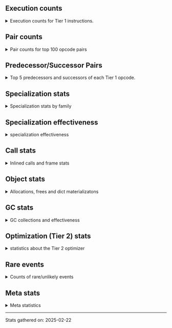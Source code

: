 ## Execution counts

<details>
<summary> Execution counts for Tier 1 instructions. </summary>


The "miss ratio" column shows the percentage of times the instruction
executed that it deoptimized. When this happens, the base unspecialized
instruction is not counted.

<table>
<thead>
<tr>
<th align="left">Name</th>
<th align="right">Base Count</th>
<th align="right">Head Count</th>
<th align="right">Change</th>
</tr>
</thead>
<tbody>
<tr>
<td align="left">DELETE_ATTR</td>
<td align="right">120</td>
<td align="right">132</td>
<td align="right">10.0%</td>
</tr>
<tr>
<td align="left">LOAD_CONST</td>
<td align="right">40</td>
<td align="right">44</td>
<td align="right">10.0%</td>
</tr>
<tr>
<td align="left">EXTENDED_ARG</td>
<td align="right">1,540</td>
<td align="right">1,544</td>
<td align="right">0.3%</td>
</tr>
<tr>
<td align="left">POP_EXCEPT</td>
<td align="right">1,960</td>
<td align="right">1,964</td>
<td align="right">0.2%</td>
</tr>
<tr>
<td align="left">JUMP_BACKWARD_NO_INTERRUPT</td>
<td align="right">7,780</td>
<td align="right">7,784</td>
<td align="right">0.1%</td>
</tr>
<tr>
<td align="left">LOAD_SPECIAL</td>
<td align="right">17,720</td>
<td align="right">17,728</td>
<td align="right">0.0%</td>
</tr>
<tr>
<td align="left">DELETE_SUBSCR</td>
<td align="right">25,340</td>
<td align="right">25,348</td>
<td align="right">0.0%</td>
</tr>
<tr>
<td align="left">SWAP</td>
<td align="right">26,000</td>
<td align="right">26,008</td>
<td align="right">0.0%</td>
</tr>
<tr>
<td align="left">CALL</td>
<td align="right">9,980</td>
<td align="right">9,982</td>
<td align="right">0.0%</td>
</tr>
<tr>
<td align="left">CALL_METHOD_DESCRIPTOR_FAST_WITH_KEYWORDS</td>
<td align="right">20,140</td>
<td align="right">20,144</td>
<td align="right">0.0%</td>
</tr>
<tr>
<td align="left">POP_JUMP_IF_NONE</td>
<td align="right">132,900</td>
<td align="right">132,920</td>
<td align="right">0.0%</td>
</tr>
<tr>
<td align="left">COPY</td>
<td align="right">27,040</td>
<td align="right">27,044</td>
<td align="right">0.0%</td>
</tr>
<tr>
<td align="left">CALL_NON_PY_GENERAL</td>
<td align="right">172,440</td>
<td align="right">172,464</td>
<td align="right">0.0%</td>
</tr>
<tr>
<td align="left">TO_BOOL_LIST</td>
<td align="right">8,520</td>
<td align="right">8,519</td>
<td align="right">-0.0%</td>
</tr>
<tr>
<td align="left">INTERPRETER_EXIT</td>
<td align="right">105,420</td>
<td align="right">105,432</td>
<td align="right">0.0%</td>
</tr>
<tr>
<td align="left">CALL_METHOD_DESCRIPTOR_O</td>
<td align="right">45,220</td>
<td align="right">45,224</td>
<td align="right">0.0%</td>
</tr>
<tr>
<td align="left">POP_TOP</td>
<td align="right">431,220</td>
<td align="right">431,256</td>
<td align="right">0.0%</td>
</tr>
<tr>
<td align="left">CALL_LEN</td>
<td align="right">149,720</td>
<td align="right">149,732</td>
<td align="right">0.0%</td>
</tr>
<tr>
<td align="left">NOP</td>
<td align="right">108,200</td>
<td align="right">108,208</td>
<td align="right">0.0%</td>
</tr>
<tr>
<td align="left">COMPARE_OP_INT</td>
<td align="right">187,460</td>
<td align="right">187,473</td>
<td align="right">0.0%</td>
</tr>
<tr>
<td align="left">LOAD_CONST_IMMORTAL</td>
<td align="right">740,720</td>
<td align="right">740,763</td>
<td align="right">0.0%</td>
</tr>
<tr>
<td align="left">CALL_LIST_APPEND</td>
<td align="right">17,460</td>
<td align="right">17,459</td>
<td align="right">-0.0%</td>
</tr>
<tr>
<td align="left">CALL_PY_GENERAL</td>
<td align="right">20,760</td>
<td align="right">20,759</td>
<td align="right">-0.0%</td>
</tr>
<tr>
<td align="left">RETURN_VALUE</td>
<td align="right">679,660</td>
<td align="right">679,692</td>
<td align="right">0.0%</td>
</tr>
<tr>
<td align="left">PUSH_NULL</td>
<td align="right">256,740</td>
<td align="right">256,752</td>
<td align="right">0.0%</td>
</tr>
<tr>
<td align="left">LOAD_ATTR_INSTANCE_VALUE</td>
<td align="right">719,680</td>
<td align="right">719,709</td>
<td align="right">0.0%</td>
</tr>
<tr>
<td align="left">LOAD_ATTR_METHOD_NO_DICT</td>
<td align="right">192,700</td>
<td align="right">192,707</td>
<td align="right">0.0%</td>
</tr>
<tr>
<td align="left">FOR_ITER_LIST</td>
<td align="right">33,600</td>
<td align="right">33,599</td>
<td align="right">-0.0%</td>
</tr>
<tr>
<td align="left">LOAD_FAST</td>
<td align="right">3,396,760</td>
<td align="right">3,396,853</td>
<td align="right">0.0%</td>
</tr>
<tr>
<td align="left">RESUME_CHECK</td>
<td align="right">657,020</td>
<td align="right">657,036</td>
<td align="right">0.0%</td>
</tr>
<tr>
<td align="left">STORE_FAST</td>
<td align="right">658,820</td>
<td align="right">658,836</td>
<td align="right">0.0%</td>
</tr>
<tr>
<td align="left">LOAD_ATTR_METHOD_WITH_VALUES</td>
<td align="right">342,680</td>
<td align="right">342,688</td>
<td align="right">0.0%</td>
</tr>
<tr>
<td align="left">LOAD_GLOBAL_BUILTIN</td>
<td align="right">516,380</td>
<td align="right">516,392</td>
<td align="right">0.0%</td>
</tr>
<tr>
<td align="left">LOAD_GLOBAL_MODULE</td>
<td align="right">703,400</td>
<td align="right">703,416</td>
<td align="right">0.0%</td>
</tr>
<tr>
<td align="left">CALL_PY_EXACT_ARGS</td>
<td align="right">372,260</td>
<td align="right">372,267</td>
<td align="right">0.0%</td>
</tr>
<tr>
<td align="left">POP_JUMP_IF_TRUE</td>
<td align="right">312,260</td>
<td align="right">312,264</td>
<td align="right">0.0%</td>
</tr>
<tr>
<td align="left">JUMP_FORWARD</td>
<td align="right">81,540</td>
<td align="right">81,541</td>
<td align="right">0.0%</td>
</tr>
<tr>
<td align="left">LOAD_SMALL_INT</td>
<td align="right">250,800</td>
<td align="right">250,803</td>
<td align="right">0.0%</td>
</tr>
<tr>
<td align="left">POP_JUMP_IF_FALSE</td>
<td align="right">983,820</td>
<td align="right">983,831</td>
<td align="right">0.0%</td>
</tr>
<tr>
<td align="left">JUMP_BACKWARD_JIT</td>
<td align="right">140,440</td>
<td align="right">140,439</td>
<td align="right">-0.0%</td>
</tr>
<tr>
<td align="left">TO_BOOL_BOOL</td>
<td align="right">576,320</td>
<td align="right">576,323</td>
<td align="right">0.0%</td>
</tr>
<tr>
<td align="left">LOAD_FAST_LOAD_FAST</td>
<td align="right">705,600</td>
<td align="right">705,600</td>
<td align="right">0.0%</td>
</tr>
<tr>
<td align="left">LOAD_ATTR_SLOT</td>
<td align="right">646,380</td>
<td align="right">646,380</td>
<td align="right">0.0%</td>
</tr>
<tr>
<td align="left">LOAD_ATTR</td>
<td align="right">290,980</td>
<td align="right">290,980</td>
<td align="right">0.0%</td>
</tr>
<tr>
<td align="left">LOAD_ATTR_MODULE</td>
<td align="right">218,880</td>
<td align="right">218,880</td>
<td align="right">0.0%</td>
</tr>
<tr>
<td align="left">IS_OP</td>
<td align="right">216,760</td>
<td align="right">216,760</td>
<td align="right">0.0%</td>
</tr>
<tr>
<td align="left">CALL_BUILTIN_FAST</td>
<td align="right">165,900</td>
<td align="right">165,900</td>
<td align="right">0.0%</td>
</tr>
<tr>
<td align="left">STORE_ATTR</td>
<td align="right">161,500</td>
<td align="right">161,500</td>
<td align="right">0.0%</td>
</tr>
<tr>
<td align="left">STORE_ATTR_SLOT</td>
<td align="right">136,040</td>
<td align="right">136,040</td>
<td align="right">0.0%</td>
</tr>
<tr>
<td align="left">RETURN_GENERATOR</td>
<td align="right">125,640</td>
<td align="right">125,640</td>
<td align="right">0.0%</td>
</tr>
<tr>
<td align="left">SEND_GEN</td>
<td align="right">122,820</td>
<td align="right">122,820</td>
<td align="right">0.0%</td>
</tr>
<tr>
<td align="left">GET_AWAITABLE</td>
<td align="right">119,520</td>
<td align="right">119,520</td>
<td align="right">0.0%</td>
</tr>
<tr>
<td align="left">END_SEND</td>
<td align="right">119,280</td>
<td align="right">119,280</td>
<td align="right">0.0%</td>
</tr>
<tr>
<td align="left">LOAD_CONST_MORTAL</td>
<td align="right">113,820</td>
<td align="right">113,820</td>
<td align="right">0.0%</td>
</tr>
<tr>
<td align="left">STORE_ATTR_INSTANCE_VALUE</td>
<td align="right">111,180</td>
<td align="right">111,180</td>
<td align="right">0.0%</td>
</tr>
<tr>
<td align="left">FOR_ITER</td>
<td align="right">108,240</td>
<td align="right">108,240</td>
<td align="right">0.0%</td>
</tr>
<tr>
<td align="left">CALL_METHOD_DESCRIPTOR_NOARGS</td>
<td align="right">108,120</td>
<td align="right">108,120</td>
<td align="right">0.0%</td>
</tr>
<tr>
<td align="left">POP_JUMP_IF_NOT_NONE</td>
<td align="right">94,080</td>
<td align="right">94,080</td>
<td align="right">0.0%</td>
</tr>
<tr>
<td align="left">BINARY_OP</td>
<td align="right">91,600</td>
<td align="right">91,600</td>
<td align="right">0.0%</td>
</tr>
<tr>
<td align="left">CONTAINS_OP_DICT</td>
<td align="right">88,840</td>
<td align="right">88,840</td>
<td align="right">0.0%</td>
</tr>
<tr>
<td align="left">STORE_SUBSCR_DICT</td>
<td align="right">80,340</td>
<td align="right">80,340</td>
<td align="right">0.0%</td>
</tr>
<tr>
<td align="left">LOAD_ATTR_WITH_HINT</td>
<td align="right">78,120</td>
<td align="right">78,120</td>
<td align="right">0.0%</td>
</tr>
<tr>
<td align="left">CALL_FUNCTION_EX</td>
<td align="right">76,860</td>
<td align="right">76,860</td>
<td align="right">0.0%</td>
</tr>
<tr>
<td align="left">BINARY_OP_EXTEND</td>
<td align="right">75,360</td>
<td align="right">75,360</td>
<td align="right">0.0%</td>
</tr>
<tr>
<td align="left">BUILD_TUPLE</td>
<td align="right">74,580</td>
<td align="right">74,580</td>
<td align="right">0.0%</td>
</tr>
<tr>
<td align="left">LOAD_DEREF</td>
<td align="right">66,840</td>
<td align="right">66,840</td>
<td align="right">0.0%</td>
</tr>
<tr>
<td align="left">BUILD_MAP</td>
<td align="right">59,460</td>
<td align="right">59,460</td>
<td align="right">0.0%</td>
</tr>
<tr>
<td align="left">DICT_MERGE</td>
<td align="right">57,240</td>
<td align="right">57,240</td>
<td align="right">0.0%</td>
</tr>
<tr>
<td align="left">CALL_KW_PY</td>
<td align="right">56,640</td>
<td align="right">56,640</td>
<td align="right">0.0%</td>
</tr>
<tr>
<td align="left">GET_ITER</td>
<td align="right">54,480</td>
<td align="right">54,480</td>
<td align="right">0.0%</td>
</tr>
<tr>
<td align="left">POP_ITER</td>
<td align="right">51,900</td>
<td align="right">51,900</td>
<td align="right">0.0%</td>
</tr>
<tr>
<td align="left">TO_BOOL_NONE</td>
<td align="right">49,560</td>
<td align="right">49,560</td>
<td align="right">0.0%</td>
</tr>
<tr>
<td align="left">TO_BOOL</td>
<td align="right">47,620</td>
<td align="right">47,620</td>
<td align="right">0.0%</td>
</tr>
<tr>
<td align="left">TO_BOOL_INT</td>
<td align="right">46,260</td>
<td align="right">46,260</td>
<td align="right">0.0%</td>
</tr>
<tr>
<td align="left">CALL_TYPE_1</td>
<td align="right">44,520</td>
<td align="right">44,520</td>
<td align="right">0.0%</td>
</tr>
<tr>
<td align="left">BINARY_SLICE</td>
<td align="right">44,340</td>
<td align="right">44,340</td>
<td align="right">0.0%</td>
</tr>
<tr>
<td align="left">COMPARE_OP</td>
<td align="right">41,760</td>
<td align="right">41,760</td>
<td align="right">0.0%</td>
</tr>
<tr>
<td align="left">LOAD_ATTR_CLASS_WITH_METACLASS_CHECK</td>
<td align="right">34,200</td>
<td align="right">34,200</td>
<td align="right">0.0%</td>
</tr>
<tr>
<td align="left">CALL_ISINSTANCE</td>
<td align="right">33,780</td>
<td align="right">33,780</td>
<td align="right">0.0%</td>
</tr>
<tr>
<td align="left">FOR_ITER_RANGE</td>
<td align="right">33,540</td>
<td align="right">33,540</td>
<td align="right">0.0%</td>
</tr>
<tr>
<td align="left">CALL_ALLOC_AND_ENTER_INIT</td>
<td align="right">32,940</td>
<td align="right">32,940</td>
<td align="right">0.0%</td>
</tr>
<tr>
<td align="left">EXIT_INIT_CHECK</td>
<td align="right">32,820</td>
<td align="right">32,820</td>
<td align="right">0.0%</td>
</tr>
<tr>
<td align="left">CALL_BOUND_METHOD_EXACT_ARGS</td>
<td align="right">31,260</td>
<td align="right">31,260</td>
<td align="right">0.0%</td>
</tr>
<tr>
<td align="left">ENTER_EXECUTOR</td>
<td align="right">31,220</td>
<td align="right">31,220</td>
<td align="right">0.0%</td>
</tr>
<tr>
<td align="left">BUILD_LIST</td>
<td align="right">28,740</td>
<td align="right">28,740</td>
<td align="right">0.0%</td>
</tr>
<tr>
<td align="left">CONTAINS_OP</td>
<td align="right">27,920</td>
<td align="right">27,920</td>
<td align="right">0.0%</td>
</tr>
<tr>
<td align="left">CALL_BUILTIN_FAST_WITH_KEYWORDS</td>
<td align="right">27,180</td>
<td align="right">27,180</td>
<td align="right">0.0%</td>
</tr>
<tr>
<td align="left">BUILD_SLICE</td>
<td align="right">25,200</td>
<td align="right">25,200</td>
<td align="right">0.0%</td>
</tr>
<tr>
<td align="left">LOAD_ATTR_METHOD_LAZY_DICT</td>
<td align="right">24,420</td>
<td align="right">24,420</td>
<td align="right">0.0%</td>
</tr>
<tr>
<td align="left">MAKE_CELL</td>
<td align="right">23,760</td>
<td align="right">23,760</td>
<td align="right">0.0%</td>
</tr>
<tr>
<td align="left">STORE_FAST_STORE_FAST</td>
<td align="right">21,540</td>
<td align="right">21,540</td>
<td align="right">0.0%</td>
</tr>
<tr>
<td align="left">CALL_INTRINSIC_1</td>
<td align="right">18,540</td>
<td align="right">18,540</td>
<td align="right">0.0%</td>
</tr>
<tr>
<td align="left">LIST_EXTEND</td>
<td align="right">18,420</td>
<td align="right">18,420</td>
<td align="right">0.0%</td>
</tr>
<tr>
<td align="left">UNPACK_SEQUENCE_TWO_TUPLE</td>
<td align="right">18,420</td>
<td align="right">18,420</td>
<td align="right">0.0%</td>
</tr>
<tr>
<td align="left">STORE_DEREF</td>
<td align="right">16,620</td>
<td align="right">16,620</td>
<td align="right">0.0%</td>
</tr>
<tr>
<td align="left">CALL_METHOD_DESCRIPTOR_FAST</td>
<td align="right">16,200</td>
<td align="right">16,200</td>
<td align="right">0.0%</td>
</tr>
<tr>
<td align="left">NOT_TAKEN</td>
<td align="right">15,620</td>
<td align="right">15,620</td>
<td align="right">0.0%</td>
</tr>
<tr>
<td align="left">BINARY_OP_ADD_INT</td>
<td align="right">14,820</td>
<td align="right">14,820</td>
<td align="right">0.0%</td>
</tr>
<tr>
<td align="left">LOAD_ATTR_NONDESCRIPTOR_WITH_VALUES</td>
<td align="right">13,680</td>
<td align="right">13,680</td>
<td align="right">0.0%</td>
</tr>
<tr>
<td align="left">COPY_FREE_VARS</td>
<td align="right">13,440</td>
<td align="right">13,440</td>
<td align="right">0.0%</td>
</tr>
<tr>
<td align="left">CALL_BUILTIN_CLASS</td>
<td align="right">12,300</td>
<td align="right">12,300</td>
<td align="right">0.0%</td>
</tr>
<tr>
<td align="left">LOAD_FAST_CHECK</td>
<td align="right">12,120</td>
<td align="right">12,120</td>
<td align="right">0.0%</td>
</tr>
<tr>
<td align="left">YIELD_VALUE</td>
<td align="right">9,480</td>
<td align="right">9,480</td>
<td align="right">0.0%</td>
</tr>
<tr>
<td align="left">BINARY_OP_SUBSCR_DICT</td>
<td align="right">9,180</td>
<td align="right">9,180</td>
<td align="right">0.0%</td>
</tr>
<tr>
<td align="left">CALL_BUILTIN_O</td>
<td align="right">8,760</td>
<td align="right">8,760</td>
<td align="right">0.0%</td>
</tr>
<tr>
<td align="left">LOAD_ATTR_PROPERTY</td>
<td align="right">8,640</td>
<td align="right">8,640</td>
<td align="right">0.0%</td>
</tr>
<tr>
<td align="left">UNPACK_SEQUENCE_TUPLE</td>
<td align="right">7,860</td>
<td align="right">7,860</td>
<td align="right">0.0%</td>
</tr>
<tr>
<td align="left">CONTAINS_OP_SET</td>
<td align="right">7,800</td>
<td align="right">7,800</td>
<td align="right">0.0%</td>
</tr>
<tr>
<td align="left">FOR_ITER_TUPLE</td>
<td align="right">7,320</td>
<td align="right">7,320</td>
<td align="right">0.0%</td>
</tr>
<tr>
<td align="left">DELETE_FAST</td>
<td align="right">6,960</td>
<td align="right">6,960</td>
<td align="right">0.0%</td>
</tr>
<tr>
<td align="left">UNARY_NOT</td>
<td align="right">6,720</td>
<td align="right">6,720</td>
<td align="right">0.0%</td>
</tr>
<tr>
<td align="left">LIST_APPEND</td>
<td align="right">6,720</td>
<td align="right">6,720</td>
<td align="right">0.0%</td>
</tr>
<tr>
<td align="left">LOAD_GLOBAL</td>
<td align="right">6,240</td>
<td align="right">6,240</td>
<td align="right">0.0%</td>
</tr>
<tr>
<td align="left">BINARY_OP_SUBSCR_LIST_INT</td>
<td align="right">6,240</td>
<td align="right">6,240</td>
<td align="right">0.0%</td>
</tr>
<tr>
<td align="left">CALL_KW_BOUND_METHOD</td>
<td align="right">6,240</td>
<td align="right">6,240</td>
<td align="right">0.0%</td>
</tr>
<tr>
<td align="left">SEND</td>
<td align="right">4,740</td>
<td align="right">4,740</td>
<td align="right">0.0%</td>
</tr>
<tr>
<td align="left">COMPARE_OP_FLOAT</td>
<td align="right">4,140</td>
<td align="right">4,140</td>
<td align="right">0.0%</td>
</tr>
<tr>
<td align="left">CALL_KW_NON_PY</td>
<td align="right">4,080</td>
<td align="right">4,080</td>
<td align="right">0.0%</td>
</tr>
<tr>
<td align="left">LOAD_SUPER_ATTR_METHOD</td>
<td align="right">4,020</td>
<td align="right">4,020</td>
<td align="right">0.0%</td>
</tr>
<tr>
<td align="left">MAKE_FUNCTION</td>
<td align="right">3,720</td>
<td align="right">3,720</td>
<td align="right">0.0%</td>
</tr>
<tr>
<td align="left">COMPARE_OP_STR</td>
<td align="right">3,420</td>
<td align="right">3,420</td>
<td align="right">0.0%</td>
</tr>
<tr>
<td align="left">SET_FUNCTION_ATTRIBUTE</td>
<td align="right">2,820</td>
<td align="right">2,820</td>
<td align="right">0.0%</td>
</tr>
<tr>
<td align="left">BINARY_OP_ADD_FLOAT</td>
<td align="right">2,820</td>
<td align="right">2,820</td>
<td align="right">0.0%</td>
</tr>
<tr>
<td align="left">BINARY_OP_SUBTRACT_INT</td>
<td align="right">2,580</td>
<td align="right">2,580</td>
<td align="right">0.0%</td>
</tr>
<tr>
<td align="left">FORMAT_SIMPLE</td>
<td align="right">2,400</td>
<td align="right">2,400</td>
<td align="right">0.0%</td>
</tr>
<tr>
<td align="left">MAP_ADD</td>
<td align="right">2,340</td>
<td align="right">2,340</td>
<td align="right">0.0%</td>
</tr>
<tr>
<td align="left">STORE_ATTR_WITH_HINT</td>
<td align="right">2,220</td>
<td align="right">2,220</td>
<td align="right">0.0%</td>
</tr>
<tr>
<td align="left">STORE_SUBSCR</td>
<td align="right">2,120</td>
<td align="right">2,120</td>
<td align="right">0.0%</td>
</tr>
<tr>
<td align="left">CHECK_EXC_MATCH</td>
<td align="right">2,040</td>
<td align="right">2,040</td>
<td align="right">0.0%</td>
</tr>
<tr>
<td align="left">PUSH_EXC_INFO</td>
<td align="right">1,980</td>
<td align="right">1,980</td>
<td align="right">0.0%</td>
</tr>
<tr>
<td align="left">TO_BOOL_STR</td>
<td align="right">1,740</td>
<td align="right">1,740</td>
<td align="right">0.0%</td>
</tr>
<tr>
<td align="left">TO_BOOL_ALWAYS_TRUE</td>
<td align="right">1,620</td>
<td align="right">1,620</td>
<td align="right">0.0%</td>
</tr>
<tr>
<td align="left">LOAD_ATTR_CLASS</td>
<td align="right">1,440</td>
<td align="right">1,440</td>
<td align="right">0.0%</td>
</tr>
<tr>
<td align="left">BUILD_STRING</td>
<td align="right">1,260</td>
<td align="right">1,260</td>
<td align="right">0.0%</td>
</tr>
<tr>
<td align="left">LOAD_SUPER_ATTR_ATTR</td>
<td align="right">1,080</td>
<td align="right">1,080</td>
<td align="right">0.0%</td>
</tr>
<tr>
<td align="left">BINARY_OP_SUBSCR_STR_INT</td>
<td align="right">1,020</td>
<td align="right">1,020</td>
<td align="right">0.0%</td>
</tr>
<tr>
<td align="left">UNPACK_SEQUENCE_LIST</td>
<td align="right">900</td>
<td align="right">900</td>
<td align="right">0.0%</td>
</tr>
<tr>
<td align="left">UNARY_INVERT</td>
<td align="right">840</td>
<td align="right">840</td>
<td align="right">0.0%</td>
</tr>
<tr>
<td align="left">LOAD_FAST_AND_CLEAR</td>
<td align="right">840</td>
<td align="right">840</td>
<td align="right">0.0%</td>
</tr>
<tr>
<td align="left">RERAISE</td>
<td align="right">660</td>
<td align="right">660</td>
<td align="right">0.0%</td>
</tr>
<tr>
<td align="left">BINARY_OP_SUBSCR_TUPLE_INT</td>
<td align="right">660</td>
<td align="right">660</td>
<td align="right">0.0%</td>
</tr>
<tr>
<td align="left">BINARY_OP_SUBSCR_GETITEM</td>
<td align="right">600</td>
<td align="right">600</td>
<td align="right">0.0%</td>
</tr>
<tr>
<td align="left">UNPACK_SEQUENCE</td>
<td align="right">560</td>
<td align="right">560</td>
<td align="right">0.0%</td>
</tr>
<tr>
<td align="left">CALL_KW</td>
<td align="right">520</td>
<td align="right">520</td>
<td align="right">0.0%</td>
</tr>
<tr>
<td align="left">BINARY_OP_ADD_UNICODE</td>
<td align="right">480</td>
<td align="right">480</td>
<td align="right">0.0%</td>
</tr>
<tr>
<td align="left">BUILD_SET</td>
<td align="right">420</td>
<td align="right">420</td>
<td align="right">0.0%</td>
</tr>
<tr>
<td align="left">STORE_FAST_LOAD_FAST</td>
<td align="right">420</td>
<td align="right">420</td>
<td align="right">0.0%</td>
</tr>
<tr>
<td align="left">CALL_STR_1</td>
<td align="right">420</td>
<td align="right">420</td>
<td align="right">0.0%</td>
</tr>
<tr>
<td align="left">CALL_TUPLE_1</td>
<td align="right">420</td>
<td align="right">420</td>
<td align="right">0.0%</td>
</tr>
<tr>
<td align="left">RAISE_VARARGS</td>
<td align="right">360</td>
<td align="right">360</td>
<td align="right">0.0%</td>
</tr>
<tr>
<td align="left">BINARY_OP_SUBTRACT_FLOAT</td>
<td align="right">360</td>
<td align="right">360</td>
<td align="right">0.0%</td>
</tr>
<tr>
<td align="left">BINARY_OP_MULTIPLY_INT</td>
<td align="right">300</td>
<td align="right">300</td>
<td align="right">0.0%</td>
</tr>
<tr>
<td align="left">CLEANUP_THROW</td>
<td align="right">240</td>
<td align="right">240</td>
<td align="right">0.0%</td>
</tr>
<tr>
<td align="left">UNARY_NEGATIVE</td>
<td align="right">240</td>
<td align="right">240</td>
<td align="right">0.0%</td>
</tr>
<tr>
<td align="left">LOAD_SUPER_ATTR</td>
<td align="right">180</td>
<td align="right">180</td>
<td align="right">0.0%</td>
</tr>
<tr>
<td align="left">BINARY_OP_MULTIPLY_FLOAT</td>
<td align="right">180</td>
<td align="right">180</td>
<td align="right">0.0%</td>
</tr>
<tr>
<td align="left">BINARY_OP_INPLACE_ADD_UNICODE</td>
<td align="right">120</td>
<td align="right">120</td>
<td align="right">0.0%</td>
</tr>
<tr>
<td align="left">CONVERT_VALUE</td>
<td align="right">60</td>
<td align="right">60</td>
<td align="right">0.0%</td>
</tr>
<tr>
<td align="left">IMPORT_NAME</td>
<td align="right">60</td>
<td align="right">60</td>
<td align="right">0.0%</td>
</tr>
<tr>
<td align="left">STORE_GLOBAL</td>
<td align="right">60</td>
<td align="right">60</td>
<td align="right">0.0%</td>
</tr>
<tr>
<td align="left">CALL_BOUND_METHOD_GENERAL</td>
<td align="right">60</td>
<td align="right">60</td>
<td align="right">0.0%</td>
</tr>
<tr>
<td align="left">RESUME</td>
<td align="right">40</td>
<td align="right">40</td>
<td align="right">0.0%</td>
</tr>
</tbody>
</table>


</details>

## Pair counts

<details>
<summary> Pair counts for top 100 opcode pairs </summary>


Pairs of specialized operations that deoptimize and are then followed by
the corresponding unspecialized instruction are not counted as pairs.

Not included in comparative output.


</details>

## Predecessor/Successor Pairs

<details>
<summary> Top 5 predecessors and successors of each Tier 1 opcode. </summary>


This does not include the unspecialized instructions that occur after a
specialized instruction deoptimizes.

Not included in comparative output.


</details>

## Specialization stats

<details>
<summary> Specialization stats by family </summary>

### BINARY_OP

<details>
<summary> specialization stats for BINARY_OP family </summary>

<table>
<thead>
<tr>
<th align="left">Kind</th>
<th align="right">Base Count</th>
<th align="right">Base Ratio</th>
<th align="right">Head Count</th>
<th align="right">Head Ratio</th>
<th align="right">Change</th>
</tr>
</thead>
<tbody>
<tr>
<td align="left">
deferred
<details>
<summary>ⓘ</summary>

Lists the number of "deferred" (i.e. not specialized) instructions executed.
</details>
</td>
<td align="right">89,820</td>
<td align="right">43.5%</td>
<td align="right">89,820</td>
<td align="right">43.5%</td>
<td align="right">0.0%</td>
</tr>
<tr>
<td align="left">
hit
<details>
<summary>ⓘ</summary>

Specialized instructions that complete.
</details>
</td>
<td align="right">114,720</td>
<td align="right">55.6%</td>
<td align="right">114,720</td>
<td align="right">55.6%</td>
<td align="right">0.0%</td>
</tr>
</tbody>
</table>

<table>
<thead>
<tr>
<th align="left">Success</th>
<th align="right">Base Count</th>
<th align="right">Base Ratio</th>
<th align="right">Head Count</th>
<th align="right">Head Ratio</th>
<th align="right">Change</th>
</tr>
</thead>
<tbody>
<tr>
<td align="left">Success</td>
<td align="right">580</td>
<td align="right">32.6%</td>
<td align="right">580</td>
<td align="right">32.6%</td>
<td align="right">0.0%</td>
</tr>
<tr>
<td align="left">Failure</td>
<td align="right">1,200</td>
<td align="right">67.4%</td>
<td align="right">1,200</td>
<td align="right">67.4%</td>
<td align="right">0.0%</td>
</tr>
</tbody>
</table>

<table>
<thead>
<tr>
<th align="left">Failure kind</th>
<th align="right">Base Count</th>
<th align="right">Base Ratio</th>
<th align="right">Head Count</th>
<th align="right">Head Ratio</th>
<th align="right">Change</th>
</tr>
</thead>
<tbody>
<tr>
<td align="left">subscr</td>
<td align="right">320</td>
<td align="right">26.7%</td>
<td align="right">320</td>
<td align="right">26.7%</td>
<td align="right">0.0%</td>
</tr>
<tr>
<td align="left">add other</td>
<td align="right">220</td>
<td align="right">18.3%</td>
<td align="right">220</td>
<td align="right">18.3%</td>
<td align="right">0.0%</td>
</tr>
<tr>
<td align="left">remainder</td>
<td align="right">160</td>
<td align="right">13.3%</td>
<td align="right">160</td>
<td align="right">13.3%</td>
<td align="right">0.0%</td>
</tr>
<tr>
<td align="left">subscr tuple slice</td>
<td align="right">120</td>
<td align="right">10.0%</td>
<td align="right">120</td>
<td align="right">10.0%</td>
<td align="right">0.0%</td>
</tr>
<tr>
<td align="left">floor divide</td>
<td align="right">100</td>
<td align="right">8.3%</td>
<td align="right">100</td>
<td align="right">8.3%</td>
<td align="right">0.0%</td>
</tr>
<tr>
<td align="left">out of range</td>
<td align="right">40</td>
<td align="right">3.3%</td>
<td align="right">40</td>
<td align="right">3.3%</td>
<td align="right">0.0%</td>
</tr>
<tr>
<td align="left">code complex parameters</td>
<td align="right">40</td>
<td align="right">3.3%</td>
<td align="right">40</td>
<td align="right">3.3%</td>
<td align="right">0.0%</td>
</tr>
<tr>
<td align="left">multiply different types</td>
<td align="right">40</td>
<td align="right">3.3%</td>
<td align="right">40</td>
<td align="right">3.3%</td>
<td align="right">0.0%</td>
</tr>
<tr>
<td align="left">or different types</td>
<td align="right">40</td>
<td align="right">3.3%</td>
<td align="right">40</td>
<td align="right">3.3%</td>
<td align="right">0.0%</td>
</tr>
<tr>
<td align="left">xor int</td>
<td align="right">40</td>
<td align="right">3.3%</td>
<td align="right">40</td>
<td align="right">3.3%</td>
<td align="right">0.0%</td>
</tr>
<tr>
<td align="left">and int</td>
<td align="right">20</td>
<td align="right">1.7%</td>
<td align="right">20</td>
<td align="right">1.7%</td>
<td align="right">0.0%</td>
</tr>
<tr>
<td align="left">or int</td>
<td align="right">20</td>
<td align="right">1.7%</td>
<td align="right">20</td>
<td align="right">1.7%</td>
<td align="right">0.0%</td>
</tr>
<tr>
<td align="left">subscr list slice</td>
<td align="right">20</td>
<td align="right">1.7%</td>
<td align="right">20</td>
<td align="right">1.7%</td>
<td align="right">0.0%</td>
</tr>
<tr>
<td align="left">subscr string slice</td>
<td align="right">20</td>
<td align="right">1.7%</td>
<td align="right">20</td>
<td align="right">1.7%</td>
<td align="right">0.0%</td>
</tr>
</tbody>
</table>


</details>

### BINARY_SLICE

<details>
<summary> specialization stats for BINARY_SLICE family </summary>

<table>
<thead>
<tr>
<th align="left">Kind</th>
<th align="right">Base Count</th>
<th align="right">Base Ratio</th>
<th align="right">Head Count</th>
<th align="right">Head Ratio</th>
<th align="right">Change</th>
</tr>
</thead>
<tbody>
<tr>
<td align="left">
deferred
<details>
<summary>ⓘ</summary>

Lists the number of "deferred" (i.e. not specialized) instructions executed.
</details>
</td>
<td align="right">44,340</td>
<td align="right">100.0%</td>
<td align="right">44,340</td>
<td align="right">100.0%</td>
<td align="right">0.0%</td>
</tr>
</tbody>
</table>


</details>

### CALL

<details>
<summary> specialization stats for CALL family </summary>

<table>
<thead>
<tr>
<th align="left">Kind</th>
<th align="right">Base Count</th>
<th align="right">Base Ratio</th>
<th align="right">Head Count</th>
<th align="right">Head Ratio</th>
<th align="right">Change</th>
</tr>
</thead>
<tbody>
<tr>
<td align="left">
deferred
<details>
<summary>ⓘ</summary>

Lists the number of "deferred" (i.e. not specialized) instructions executed.
</details>
</td>
<td align="right">33,380</td>
<td align="right">2.8%</td>
<td align="right">33,382</td>
<td align="right">2.8%</td>
<td align="right">0.0%</td>
</tr>
<tr>
<td align="left">
hit
<details>
<summary>ⓘ</summary>

Specialized instructions that complete.
</details>
</td>
<td align="right">1,130,880</td>
<td align="right">96.3%</td>
<td align="right">1,130,906</td>
<td align="right">96.3%</td>
<td align="right">0.0%</td>
</tr>
<tr>
<td align="left">
miss
<details>
<summary>ⓘ</summary>

Specialized instructions that deopt.
</details>
</td>
<td align="right">33,840</td>
<td align="right">2.9%</td>
<td align="right">33,840</td>
<td align="right">2.9%</td>
<td align="right">0.0%</td>
</tr>
</tbody>
</table>

<table>
<thead>
<tr>
<th align="left">Success</th>
<th align="right">Base Count</th>
<th align="right">Base Ratio</th>
<th align="right">Head Count</th>
<th align="right">Head Ratio</th>
<th align="right">Change</th>
</tr>
</thead>
<tbody>
<tr>
<td align="left">Success</td>
<td align="right">10,420</td>
<td align="right">99.8%</td>
<td align="right">10,420</td>
<td align="right">99.8%</td>
<td align="right">0.0%</td>
</tr>
<tr>
<td align="left">Failure</td>
<td align="right">20</td>
<td align="right">0.2%</td>
<td align="right">20</td>
<td align="right">0.2%</td>
<td align="right">0.0%</td>
</tr>
</tbody>
</table>

<table>
<thead>
<tr>
<th align="left">Failure kind</th>
<th align="right">Base Count</th>
<th align="right">Base Ratio</th>
<th align="right">Head Count</th>
<th align="right">Head Ratio</th>
<th align="right">Change</th>
</tr>
</thead>
<tbody>
<tr>
<td align="left">init not simple</td>
<td align="right">40</td>
<td align="right">200.0%</td>
<td align="right">40</td>
<td align="right">200.0%</td>
<td align="right">0.0%</td>
</tr>
<tr>
<td align="left">out of versions</td>
<td align="right">20</td>
<td align="right">100.0%</td>
<td align="right">20</td>
<td align="right">100.0%</td>
<td align="right">0.0%</td>
</tr>
<tr>
<td align="left">init not python</td>
<td align="right">20</td>
<td align="right">100.0%</td>
<td align="right">20</td>
<td align="right">100.0%</td>
<td align="right">0.0%</td>
</tr>
</tbody>
</table>


</details>

### CALL_KW

<details>
<summary> specialization stats for CALL_KW family </summary>

<table>
<thead>
<tr>
<th align="left">Success</th>
<th align="right">Base Count</th>
<th align="right">Base Ratio</th>
<th align="right">Head Count</th>
<th align="right">Head Ratio</th>
<th align="right">Change</th>
</tr>
</thead>
<tbody>
<tr>
<td align="left">Success</td>
<td align="right">520</td>
<td align="right">100.0%</td>
<td align="right">520</td>
<td align="right">100.0%</td>
<td align="right">0.0%</td>
</tr>
<tr>
<td align="left">Failure</td>
<td align="right">0</td>
<td align="right">0.0%</td>
<td align="right">0</td>
<td align="right">0.0%</td>
<td align="right"></td>
</tr>
</tbody>
</table>


</details>

### COMPARE_OP

<details>
<summary> specialization stats for COMPARE_OP family </summary>

<table>
<thead>
<tr>
<th align="left">Kind</th>
<th align="right">Base Count</th>
<th align="right">Base Ratio</th>
<th align="right">Head Count</th>
<th align="right">Head Ratio</th>
<th align="right">Change</th>
</tr>
</thead>
<tbody>
<tr>
<td align="left">
hit
<details>
<summary>ⓘ</summary>

Specialized instructions that complete.
</details>
</td>
<td align="right">194,780</td>
<td align="right">82.3%</td>
<td align="right">194,793</td>
<td align="right">82.3%</td>
<td align="right">0.0%</td>
</tr>
<tr>
<td align="left">
deferred
<details>
<summary>ⓘ</summary>

Lists the number of "deferred" (i.e. not specialized) instructions executed.
</details>
</td>
<td align="right">40,080</td>
<td align="right">16.9%</td>
<td align="right">40,080</td>
<td align="right">16.9%</td>
<td align="right">0.0%</td>
</tr>
<tr>
<td align="left">
miss
<details>
<summary>ⓘ</summary>

Specialized instructions that deopt.
</details>
</td>
<td align="right">240</td>
<td align="right">0.1%</td>
<td align="right">240</td>
<td align="right">0.1%</td>
<td align="right">0.0%</td>
</tr>
</tbody>
</table>

<table>
<thead>
<tr>
<th align="left">Success</th>
<th align="right">Base Count</th>
<th align="right">Base Ratio</th>
<th align="right">Head Count</th>
<th align="right">Head Ratio</th>
<th align="right">Change</th>
</tr>
</thead>
<tbody>
<tr>
<td align="left">Success</td>
<td align="right">820</td>
<td align="right">48.8%</td>
<td align="right">820</td>
<td align="right">48.8%</td>
<td align="right">0.0%</td>
</tr>
<tr>
<td align="left">Failure</td>
<td align="right">860</td>
<td align="right">51.2%</td>
<td align="right">860</td>
<td align="right">51.2%</td>
<td align="right">0.0%</td>
</tr>
</tbody>
</table>

<table>
<thead>
<tr>
<th align="left">Failure kind</th>
<th align="right">Base Count</th>
<th align="right">Base Ratio</th>
<th align="right">Head Count</th>
<th align="right">Head Ratio</th>
<th align="right">Change</th>
</tr>
</thead>
<tbody>
<tr>
<td align="left">other</td>
<td align="right">400</td>
<td align="right">46.5%</td>
<td align="right">400</td>
<td align="right">46.5%</td>
<td align="right">0.0%</td>
</tr>
<tr>
<td align="left">different types</td>
<td align="right">120</td>
<td align="right">14.0%</td>
<td align="right">120</td>
<td align="right">14.0%</td>
<td align="right">0.0%</td>
</tr>
<tr>
<td align="left">bytes</td>
<td align="right">100</td>
<td align="right">11.6%</td>
<td align="right">100</td>
<td align="right">11.6%</td>
<td align="right">0.0%</td>
</tr>
<tr>
<td align="left">float long</td>
<td align="right">100</td>
<td align="right">11.6%</td>
<td align="right">100</td>
<td align="right">11.6%</td>
<td align="right">0.0%</td>
</tr>
<tr>
<td align="left">bool</td>
<td align="right">60</td>
<td align="right">7.0%</td>
<td align="right">60</td>
<td align="right">7.0%</td>
<td align="right">0.0%</td>
</tr>
<tr>
<td align="left">big int</td>
<td align="right">40</td>
<td align="right">4.7%</td>
<td align="right">40</td>
<td align="right">4.7%</td>
<td align="right">0.0%</td>
</tr>
<tr>
<td align="left">tuple</td>
<td align="right">40</td>
<td align="right">4.7%</td>
<td align="right">40</td>
<td align="right">4.7%</td>
<td align="right">0.0%</td>
</tr>
</tbody>
</table>


</details>

### CONTAINS_OP

<details>
<summary> specialization stats for CONTAINS_OP family </summary>

<table>
<thead>
<tr>
<th align="left">Kind</th>
<th align="right">Base Count</th>
<th align="right">Base Ratio</th>
<th align="right">Head Count</th>
<th align="right">Head Ratio</th>
<th align="right">Change</th>
</tr>
</thead>
<tbody>
<tr>
<td align="left">
deferred
<details>
<summary>ⓘ</summary>

Lists the number of "deferred" (i.e. not specialized) instructions executed.
</details>
</td>
<td align="right">27,300</td>
<td align="right">14.6%</td>
<td align="right">27,300</td>
<td align="right">14.6%</td>
<td align="right">0.0%</td>
</tr>
<tr>
<td align="left">
hit
<details>
<summary>ⓘ</summary>

Specialized instructions that complete.
</details>
</td>
<td align="right">159,120</td>
<td align="right">85.1%</td>
<td align="right">159,120</td>
<td align="right">85.1%</td>
<td align="right">0.0%</td>
</tr>
</tbody>
</table>

<table>
<thead>
<tr>
<th align="left">Success</th>
<th align="right">Base Count</th>
<th align="right">Base Ratio</th>
<th align="right">Head Count</th>
<th align="right">Head Ratio</th>
<th align="right">Change</th>
</tr>
</thead>
<tbody>
<tr>
<td align="left">Success</td>
<td align="right">40</td>
<td align="right">6.5%</td>
<td align="right">40</td>
<td align="right">6.5%</td>
<td align="right">0.0%</td>
</tr>
<tr>
<td align="left">Failure</td>
<td align="right">580</td>
<td align="right">93.5%</td>
<td align="right">580</td>
<td align="right">93.5%</td>
<td align="right">0.0%</td>
</tr>
</tbody>
</table>

<table>
<thead>
<tr>
<th align="left">Failure kind</th>
<th align="right">Base Count</th>
<th align="right">Base Ratio</th>
<th align="right">Head Count</th>
<th align="right">Head Ratio</th>
<th align="right">Change</th>
</tr>
</thead>
<tbody>
<tr>
<td align="left">tuple</td>
<td align="right">380</td>
<td align="right">65.5%</td>
<td align="right">380</td>
<td align="right">65.5%</td>
<td align="right">0.0%</td>
</tr>
<tr>
<td align="left">str</td>
<td align="right">140</td>
<td align="right">24.1%</td>
<td align="right">140</td>
<td align="right">24.1%</td>
<td align="right">0.0%</td>
</tr>
<tr>
<td align="left">list</td>
<td align="right">60</td>
<td align="right">10.3%</td>
<td align="right">60</td>
<td align="right">10.3%</td>
<td align="right">0.0%</td>
</tr>
</tbody>
</table>


</details>

### FOR_ITER

<details>
<summary> specialization stats for FOR_ITER family </summary>

<table>
<thead>
<tr>
<th align="left">Kind</th>
<th align="right">Base Count</th>
<th align="right">Base Ratio</th>
<th align="right">Head Count</th>
<th align="right">Head Ratio</th>
<th align="right">Change</th>
</tr>
</thead>
<tbody>
<tr>
<td align="left">
hit
<details>
<summary>ⓘ</summary>

Specialized instructions that complete.
</details>
</td>
<td align="right">74,460</td>
<td align="right">40.8%</td>
<td align="right">74,459</td>
<td align="right">40.8%</td>
<td align="right">-0.0%</td>
</tr>
<tr>
<td align="left">
deferred
<details>
<summary>ⓘ</summary>

Lists the number of "deferred" (i.e. not specialized) instructions executed.
</details>
</td>
<td align="right">107,480</td>
<td align="right">58.8%</td>
<td align="right">107,480</td>
<td align="right">58.8%</td>
<td align="right">0.0%</td>
</tr>
</tbody>
</table>

<table>
<thead>
<tr>
<th align="left">Success</th>
<th align="right">Base Count</th>
<th align="right">Base Ratio</th>
<th align="right">Head Count</th>
<th align="right">Head Ratio</th>
<th align="right">Change</th>
</tr>
</thead>
<tbody>
<tr>
<td align="left">Success</td>
<td align="right">240</td>
<td align="right">31.6%</td>
<td align="right">240</td>
<td align="right">31.6%</td>
<td align="right">0.0%</td>
</tr>
<tr>
<td align="left">Failure</td>
<td align="right">520</td>
<td align="right">68.4%</td>
<td align="right">520</td>
<td align="right">68.4%</td>
<td align="right">0.0%</td>
</tr>
</tbody>
</table>

<table>
<thead>
<tr>
<th align="left">Failure kind</th>
<th align="right">Base Count</th>
<th align="right">Base Ratio</th>
<th align="right">Head Count</th>
<th align="right">Head Ratio</th>
<th align="right">Change</th>
</tr>
</thead>
<tbody>
<tr>
<td align="left">set</td>
<td align="right">140</td>
<td align="right">26.9%</td>
<td align="right">140</td>
<td align="right">26.9%</td>
<td align="right">0.0%</td>
</tr>
<tr>
<td align="left">dict items</td>
<td align="right">80</td>
<td align="right">15.4%</td>
<td align="right">80</td>
<td align="right">15.4%</td>
<td align="right">0.0%</td>
</tr>
<tr>
<td align="left">ascii string</td>
<td align="right">80</td>
<td align="right">15.4%</td>
<td align="right">80</td>
<td align="right">15.4%</td>
<td align="right">0.0%</td>
</tr>
<tr>
<td align="left">enumerate</td>
<td align="right">60</td>
<td align="right">11.5%</td>
<td align="right">60</td>
<td align="right">11.5%</td>
<td align="right">0.0%</td>
</tr>
<tr>
<td align="left">bytes</td>
<td align="right">40</td>
<td align="right">7.7%</td>
<td align="right">40</td>
<td align="right">7.7%</td>
<td align="right">0.0%</td>
</tr>
<tr>
<td align="left">dict values</td>
<td align="right">40</td>
<td align="right">7.7%</td>
<td align="right">40</td>
<td align="right">7.7%</td>
<td align="right">0.0%</td>
</tr>
<tr>
<td align="left">reversed list</td>
<td align="right">40</td>
<td align="right">7.7%</td>
<td align="right">40</td>
<td align="right">7.7%</td>
<td align="right">0.0%</td>
</tr>
<tr>
<td align="left">other</td>
<td align="right">20</td>
<td align="right">3.8%</td>
<td align="right">20</td>
<td align="right">3.8%</td>
<td align="right">0.0%</td>
</tr>
<tr>
<td align="left">itertools</td>
<td align="right">20</td>
<td align="right">3.8%</td>
<td align="right">20</td>
<td align="right">3.8%</td>
<td align="right">0.0%</td>
</tr>
</tbody>
</table>


</details>

### LOAD_ATTR

<details>
<summary> specialization stats for LOAD_ATTR family </summary>

<table>
<thead>
<tr>
<th align="left">Kind</th>
<th align="right">Base Count</th>
<th align="right">Base Ratio</th>
<th align="right">Head Count</th>
<th align="right">Head Ratio</th>
<th align="right">Change</th>
</tr>
</thead>
<tbody>
<tr>
<td align="left">
hit
<details>
<summary>ⓘ</summary>

Specialized instructions that complete.
</details>
</td>
<td align="right">2,503,211</td>
<td align="right">86.3%</td>
<td align="right">2,503,255</td>
<td align="right">86.3%</td>
<td align="right">0.0%</td>
</tr>
<tr>
<td align="left">
deferred
<details>
<summary>ⓘ</summary>

Lists the number of "deferred" (i.e. not specialized) instructions executed.
</details>
</td>
<td align="right">273,880</td>
<td align="right">9.4%</td>
<td align="right">273,880</td>
<td align="right">9.4%</td>
<td align="right">0.0%</td>
</tr>
<tr>
<td align="left">
miss
<details>
<summary>ⓘ</summary>

Specialized instructions that deopt.
</details>
</td>
<td align="right">105,629</td>
<td align="right">3.6%</td>
<td align="right">105,629</td>
<td align="right">3.6%</td>
<td align="right">0.0%</td>
</tr>
</tbody>
</table>

<table>
<thead>
<tr>
<th align="left">Success</th>
<th align="right">Base Count</th>
<th align="right">Base Ratio</th>
<th align="right">Head Count</th>
<th align="right">Head Ratio</th>
<th align="right">Change</th>
</tr>
</thead>
<tbody>
<tr>
<td align="left">Success</td>
<td align="right">12,760</td>
<td align="right">75.6%</td>
<td align="right">12,760</td>
<td align="right">75.6%</td>
<td align="right">0.0%</td>
</tr>
<tr>
<td align="left">Failure</td>
<td align="right">4,120</td>
<td align="right">24.4%</td>
<td align="right">4,120</td>
<td align="right">24.4%</td>
<td align="right">0.0%</td>
</tr>
</tbody>
</table>

<table>
<thead>
<tr>
<th align="left">Failure kind</th>
<th align="right">Base Count</th>
<th align="right">Base Ratio</th>
<th align="right">Head Count</th>
<th align="right">Head Ratio</th>
<th align="right">Change</th>
</tr>
</thead>
<tbody>
<tr>
<td align="left">overriding descriptor</td>
<td align="right">1,220</td>
<td align="right">29.6%</td>
<td align="right">1,220</td>
<td align="right">29.6%</td>
<td align="right">0.0%</td>
</tr>
<tr>
<td align="left">method</td>
<td align="right">880</td>
<td align="right">21.4%</td>
<td align="right">880</td>
<td align="right">21.4%</td>
<td align="right">0.0%</td>
</tr>
<tr>
<td align="left">mutable class</td>
<td align="right">700</td>
<td align="right">17.0%</td>
<td align="right">700</td>
<td align="right">17.0%</td>
<td align="right">0.0%</td>
</tr>
<tr>
<td align="left">module attr not found</td>
<td align="right">700</td>
<td align="right">17.0%</td>
<td align="right">700</td>
<td align="right">17.0%</td>
<td align="right">0.0%</td>
</tr>
<tr>
<td align="left">non object slot</td>
<td align="right">160</td>
<td align="right">3.9%</td>
<td align="right">160</td>
<td align="right">3.9%</td>
<td align="right">0.0%</td>
</tr>
<tr>
<td align="left">builtin class method</td>
<td align="right">140</td>
<td align="right">3.4%</td>
<td align="right">140</td>
<td align="right">3.4%</td>
<td align="right">0.0%</td>
</tr>
<tr>
<td align="left">class method obj</td>
<td align="right">140</td>
<td align="right">3.4%</td>
<td align="right">140</td>
<td align="right">3.4%</td>
<td align="right">0.0%</td>
</tr>
<tr>
<td align="left">metaclass attribute</td>
<td align="right">20</td>
<td align="right">0.5%</td>
<td align="right">20</td>
<td align="right">0.5%</td>
<td align="right">0.0%</td>
</tr>
</tbody>
</table>


</details>

### LOAD_GLOBAL

<details>
<summary> specialization stats for LOAD_GLOBAL family </summary>

<table>
<thead>
<tr>
<th align="left">Kind</th>
<th align="right">Base Count</th>
<th align="right">Base Ratio</th>
<th align="right">Head Count</th>
<th align="right">Head Ratio</th>
<th align="right">Change</th>
</tr>
</thead>
<tbody>
<tr>
<td align="left">
hit
<details>
<summary>ⓘ</summary>

Specialized instructions that complete.
</details>
</td>
<td align="right">1,218,640</td>
<td align="right">99.4%</td>
<td align="right">1,218,668</td>
<td align="right">99.4%</td>
<td align="right">0.0%</td>
</tr>
<tr>
<td align="left">
deopt
<details>
<summary>ⓘ</summary>

Specialized instructions that deopt.
</details>
</td>
<td align="right">120</td>
<td align="right">0.0%</td>
<td align="right">120</td>
<td align="right">0.0%</td>
<td align="right">0.0%</td>
</tr>
<tr>
<td align="left">
miss
<details>
<summary>ⓘ</summary>

Specialized instructions that deopt.
</details>
</td>
<td align="right">1,140</td>
<td align="right">0.1%</td>
<td align="right">1,140</td>
<td align="right">0.1%</td>
<td align="right">0.0%</td>
</tr>
</tbody>
</table>

<table>
<thead>
<tr>
<th align="left">Success</th>
<th align="right">Base Count</th>
<th align="right">Base Ratio</th>
<th align="right">Head Count</th>
<th align="right">Head Ratio</th>
<th align="right">Change</th>
</tr>
</thead>
<tbody>
<tr>
<td align="left">Success</td>
<td align="right">6,240</td>
<td align="right">100.0%</td>
<td align="right">6,240</td>
<td align="right">100.0%</td>
<td align="right">0.0%</td>
</tr>
<tr>
<td align="left">Failure</td>
<td align="right">0</td>
<td align="right">0.0%</td>
<td align="right">0</td>
<td align="right">0.0%</td>
<td align="right"></td>
</tr>
</tbody>
</table>


</details>

### LOAD_SUPER_ATTR

<details>
<summary> specialization stats for LOAD_SUPER_ATTR family </summary>

<table>
<thead>
<tr>
<th align="left">Kind</th>
<th align="right">Base Count</th>
<th align="right">Base Ratio</th>
<th align="right">Head Count</th>
<th align="right">Head Ratio</th>
<th align="right">Change</th>
</tr>
</thead>
<tbody>
<tr>
<td align="left">
hit
<details>
<summary>ⓘ</summary>

Specialized instructions that complete.
</details>
</td>
<td align="right">5,100</td>
<td align="right">96.6%</td>
<td align="right">5,100</td>
<td align="right">96.6%</td>
<td align="right">0.0%</td>
</tr>
</tbody>
</table>

<table>
<thead>
<tr>
<th align="left">Success</th>
<th align="right">Base Count</th>
<th align="right">Base Ratio</th>
<th align="right">Head Count</th>
<th align="right">Head Ratio</th>
<th align="right">Change</th>
</tr>
</thead>
<tbody>
<tr>
<td align="left">Success</td>
<td align="right">180</td>
<td align="right">100.0%</td>
<td align="right">180</td>
<td align="right">100.0%</td>
<td align="right">0.0%</td>
</tr>
<tr>
<td align="left">Failure</td>
<td align="right">0</td>
<td align="right">0.0%</td>
<td align="right">0</td>
<td align="right">0.0%</td>
<td align="right"></td>
</tr>
</tbody>
</table>


</details>

### SEND

<details>
<summary> specialization stats for SEND family </summary>

<table>
<thead>
<tr>
<th align="left">Kind</th>
<th align="right">Base Count</th>
<th align="right">Base Ratio</th>
<th align="right">Head Count</th>
<th align="right">Head Ratio</th>
<th align="right">Change</th>
</tr>
</thead>
<tbody>
<tr>
<td align="left">
deferred
<details>
<summary>ⓘ</summary>

Lists the number of "deferred" (i.e. not specialized) instructions executed.
</details>
</td>
<td align="right">4,020</td>
<td align="right">3.2%</td>
<td align="right">4,020</td>
<td align="right">3.2%</td>
<td align="right">0.0%</td>
</tr>
<tr>
<td align="left">
hit
<details>
<summary>ⓘ</summary>

Specialized instructions that complete.
</details>
</td>
<td align="right">122,820</td>
<td align="right">96.3%</td>
<td align="right">122,820</td>
<td align="right">96.3%</td>
<td align="right">0.0%</td>
</tr>
</tbody>
</table>

<table>
<thead>
<tr>
<th align="left">Success</th>
<th align="right">Base Count</th>
<th align="right">Base Ratio</th>
<th align="right">Head Count</th>
<th align="right">Head Ratio</th>
<th align="right">Change</th>
</tr>
</thead>
<tbody>
<tr>
<td align="left">Success</td>
<td align="right">240</td>
<td align="right">33.3%</td>
<td align="right">240</td>
<td align="right">33.3%</td>
<td align="right">0.0%</td>
</tr>
<tr>
<td align="left">Failure</td>
<td align="right">480</td>
<td align="right">66.7%</td>
<td align="right">480</td>
<td align="right">66.7%</td>
<td align="right">0.0%</td>
</tr>
</tbody>
</table>

<table>
<thead>
<tr>
<th align="left">Failure kind</th>
<th align="right">Base Count</th>
<th align="right">Base Ratio</th>
<th align="right">Head Count</th>
<th align="right">Head Ratio</th>
<th align="right">Change</th>
</tr>
</thead>
<tbody>
<tr>
<td align="left">other</td>
<td align="right">480</td>
<td align="right">100.0%</td>
<td align="right">480</td>
<td align="right">100.0%</td>
<td align="right">0.0%</td>
</tr>
</tbody>
</table>


</details>

### STORE_ATTR

<details>
<summary> specialization stats for STORE_ATTR family </summary>

<table>
<thead>
<tr>
<th align="left">Kind</th>
<th align="right">Base Count</th>
<th align="right">Base Ratio</th>
<th align="right">Head Count</th>
<th align="right">Head Ratio</th>
<th align="right">Change</th>
</tr>
</thead>
<tbody>
<tr>
<td align="left">
deferred
<details>
<summary>ⓘ</summary>

Lists the number of "deferred" (i.e. not specialized) instructions executed.
</details>
</td>
<td align="right">157,320</td>
<td align="right">38.3%</td>
<td align="right">157,320</td>
<td align="right">38.3%</td>
<td align="right">0.0%</td>
</tr>
<tr>
<td align="left">
hit
<details>
<summary>ⓘ</summary>

Specialized instructions that complete.
</details>
</td>
<td align="right">238,240</td>
<td align="right">58.0%</td>
<td align="right">238,240</td>
<td align="right">58.0%</td>
<td align="right">0.0%</td>
</tr>
<tr>
<td align="left">
miss
<details>
<summary>ⓘ</summary>

Specialized instructions that deopt.
</details>
</td>
<td align="right">11,200</td>
<td align="right">2.7%</td>
<td align="right">11,200</td>
<td align="right">2.7%</td>
<td align="right">0.0%</td>
</tr>
</tbody>
</table>

<table>
<thead>
<tr>
<th align="left">Success</th>
<th align="right">Base Count</th>
<th align="right">Base Ratio</th>
<th align="right">Head Count</th>
<th align="right">Head Ratio</th>
<th align="right">Change</th>
</tr>
</thead>
<tbody>
<tr>
<td align="left">Success</td>
<td align="right">2,880</td>
<td align="right">66.7%</td>
<td align="right">2,880</td>
<td align="right">66.7%</td>
<td align="right">0.0%</td>
</tr>
<tr>
<td align="left">Failure</td>
<td align="right">1,440</td>
<td align="right">33.3%</td>
<td align="right">1,440</td>
<td align="right">33.3%</td>
<td align="right">0.0%</td>
</tr>
</tbody>
</table>

<table>
<thead>
<tr>
<th align="left">Failure kind</th>
<th align="right">Base Count</th>
<th align="right">Base Ratio</th>
<th align="right">Head Count</th>
<th align="right">Head Ratio</th>
<th align="right">Change</th>
</tr>
</thead>
<tbody>
<tr>
<td align="left">not in dict</td>
<td align="right">940</td>
<td align="right">65.3%</td>
<td align="right">940</td>
<td align="right">65.3%</td>
<td align="right">0.0%</td>
</tr>
<tr>
<td align="left">class attr simple</td>
<td align="right">260</td>
<td align="right">18.1%</td>
<td align="right">260</td>
<td align="right">18.1%</td>
<td align="right">0.0%</td>
</tr>
<tr>
<td align="left">overriding descriptor</td>
<td align="right">80</td>
<td align="right">5.6%</td>
<td align="right">80</td>
<td align="right">5.6%</td>
<td align="right">0.0%</td>
</tr>
<tr>
<td align="left">method</td>
<td align="right">60</td>
<td align="right">4.2%</td>
<td align="right">60</td>
<td align="right">4.2%</td>
<td align="right">0.0%</td>
</tr>
<tr>
<td align="left">not managed dict</td>
<td align="right">60</td>
<td align="right">4.2%</td>
<td align="right">60</td>
<td align="right">4.2%</td>
<td align="right">0.0%</td>
</tr>
<tr>
<td align="left">not in keys</td>
<td align="right">20</td>
<td align="right">1.4%</td>
<td align="right">20</td>
<td align="right">1.4%</td>
<td align="right">0.0%</td>
</tr>
</tbody>
</table>


</details>

### STORE_SUBSCR

<details>
<summary> specialization stats for STORE_SUBSCR family </summary>

<table>
<thead>
<tr>
<th align="left">Kind</th>
<th align="right">Base Count</th>
<th align="right">Base Ratio</th>
<th align="right">Head Count</th>
<th align="right">Head Ratio</th>
<th align="right">Change</th>
</tr>
</thead>
<tbody>
<tr>
<td align="left">
deferred
<details>
<summary>ⓘ</summary>

Lists the number of "deferred" (i.e. not specialized) instructions executed.
</details>
</td>
<td align="right">1,740</td>
<td align="right">1.3%</td>
<td align="right">1,740</td>
<td align="right">1.3%</td>
<td align="right">0.0%</td>
</tr>
<tr>
<td align="left">
hit
<details>
<summary>ⓘ</summary>

Specialized instructions that complete.
</details>
</td>
<td align="right">127,200</td>
<td align="right">98.4%</td>
<td align="right">127,200</td>
<td align="right">98.4%</td>
<td align="right">0.0%</td>
</tr>
</tbody>
</table>

<table>
<thead>
<tr>
<th align="left">Success</th>
<th align="right">Base Count</th>
<th align="right">Base Ratio</th>
<th align="right">Head Count</th>
<th align="right">Head Ratio</th>
<th align="right">Change</th>
</tr>
</thead>
<tbody>
<tr>
<td align="left">Success</td>
<td align="right">80</td>
<td align="right">21.1%</td>
<td align="right">80</td>
<td align="right">21.1%</td>
<td align="right">0.0%</td>
</tr>
<tr>
<td align="left">Failure</td>
<td align="right">300</td>
<td align="right">78.9%</td>
<td align="right">300</td>
<td align="right">78.9%</td>
<td align="right">0.0%</td>
</tr>
</tbody>
</table>

<table>
<thead>
<tr>
<th align="left">Failure kind</th>
<th align="right">Base Count</th>
<th align="right">Base Ratio</th>
<th align="right">Head Count</th>
<th align="right">Head Ratio</th>
<th align="right">Change</th>
</tr>
</thead>
<tbody>
<tr>
<td align="left">py simple</td>
<td align="right">300</td>
<td align="right">100.0%</td>
<td align="right">300</td>
<td align="right">100.0%</td>
<td align="right">0.0%</td>
</tr>
</tbody>
</table>


</details>

### TO_BOOL

<details>
<summary> specialization stats for TO_BOOL family </summary>

<table>
<thead>
<tr>
<th align="left">Kind</th>
<th align="right">Base Count</th>
<th align="right">Base Ratio</th>
<th align="right">Head Count</th>
<th align="right">Head Ratio</th>
<th align="right">Change</th>
</tr>
</thead>
<tbody>
<tr>
<td align="left">
hit
<details>
<summary>ⓘ</summary>

Specialized instructions that complete.
</details>
</td>
<td align="right">744,820</td>
<td align="right">94.0%</td>
<td align="right">744,822</td>
<td align="right">94.0%</td>
<td align="right">0.0%</td>
</tr>
<tr>
<td align="left">
deferred
<details>
<summary>ⓘ</summary>

Lists the number of "deferred" (i.e. not specialized) instructions executed.
</details>
</td>
<td align="right">44,420</td>
<td align="right">5.6%</td>
<td align="right">44,420</td>
<td align="right">5.6%</td>
<td align="right">0.0%</td>
</tr>
<tr>
<td align="left">
miss
<details>
<summary>ⓘ</summary>

Specialized instructions that deopt.
</details>
</td>
<td align="right">60</td>
<td align="right">0.0%</td>
<td align="right">60</td>
<td align="right">0.0%</td>
<td align="right">0.0%</td>
</tr>
</tbody>
</table>

<table>
<thead>
<tr>
<th align="left">Success</th>
<th align="right">Base Count</th>
<th align="right">Base Ratio</th>
<th align="right">Head Count</th>
<th align="right">Head Ratio</th>
<th align="right">Change</th>
</tr>
</thead>
<tbody>
<tr>
<td align="left">Success</td>
<td align="right">2,640</td>
<td align="right">82.5%</td>
<td align="right">2,640</td>
<td align="right">82.5%</td>
<td align="right">0.0%</td>
</tr>
<tr>
<td align="left">Failure</td>
<td align="right">560</td>
<td align="right">17.5%</td>
<td align="right">560</td>
<td align="right">17.5%</td>
<td align="right">0.0%</td>
</tr>
</tbody>
</table>

<table>
<thead>
<tr>
<th align="left">Failure kind</th>
<th align="right">Base Count</th>
<th align="right">Base Ratio</th>
<th align="right">Head Count</th>
<th align="right">Head Ratio</th>
<th align="right">Change</th>
</tr>
</thead>
<tbody>
<tr>
<td align="left">bytes</td>
<td align="right">160</td>
<td align="right">28.6%</td>
<td align="right">160</td>
<td align="right">28.6%</td>
<td align="right">0.0%</td>
</tr>
<tr>
<td align="left">sequence</td>
<td align="right">160</td>
<td align="right">28.6%</td>
<td align="right">160</td>
<td align="right">28.6%</td>
<td align="right">0.0%</td>
</tr>
<tr>
<td align="left">dict</td>
<td align="right">80</td>
<td align="right">14.3%</td>
<td align="right">80</td>
<td align="right">14.3%</td>
<td align="right">0.0%</td>
</tr>
<tr>
<td align="left">memory view</td>
<td align="right">40</td>
<td align="right">7.1%</td>
<td align="right">40</td>
<td align="right">7.1%</td>
<td align="right">0.0%</td>
</tr>
<tr>
<td align="left">set</td>
<td align="right">40</td>
<td align="right">7.1%</td>
<td align="right">40</td>
<td align="right">7.1%</td>
<td align="right">0.0%</td>
</tr>
<tr>
<td align="left">tuple</td>
<td align="right">40</td>
<td align="right">7.1%</td>
<td align="right">40</td>
<td align="right">7.1%</td>
<td align="right">0.0%</td>
</tr>
<tr>
<td align="left">float</td>
<td align="right">20</td>
<td align="right">3.6%</td>
<td align="right">20</td>
<td align="right">3.6%</td>
<td align="right">0.0%</td>
</tr>
<tr>
<td align="left">mapping</td>
<td align="right">20</td>
<td align="right">3.6%</td>
<td align="right">20</td>
<td align="right">3.6%</td>
<td align="right">0.0%</td>
</tr>
</tbody>
</table>


</details>

### UNPACK_SEQUENCE

<details>
<summary> specialization stats for UNPACK_SEQUENCE family </summary>

<table>
<thead>
<tr>
<th align="left">Kind</th>
<th align="right">Base Count</th>
<th align="right">Base Ratio</th>
<th align="right">Head Count</th>
<th align="right">Head Ratio</th>
<th align="right">Change</th>
</tr>
</thead>
<tbody>
<tr>
<td align="left">
hit
<details>
<summary>ⓘ</summary>

Specialized instructions that complete.
</details>
</td>
<td align="right">27,180</td>
<td align="right">98.0%</td>
<td align="right">27,180</td>
<td align="right">98.0%</td>
<td align="right">0.0%</td>
</tr>
</tbody>
</table>

<table>
<thead>
<tr>
<th align="left">Success</th>
<th align="right">Base Count</th>
<th align="right">Base Ratio</th>
<th align="right">Head Count</th>
<th align="right">Head Ratio</th>
<th align="right">Change</th>
</tr>
</thead>
<tbody>
<tr>
<td align="left">Success</td>
<td align="right">560</td>
<td align="right">100.0%</td>
<td align="right">560</td>
<td align="right">100.0%</td>
<td align="right">0.0%</td>
</tr>
<tr>
<td align="left">Failure</td>
<td align="right">0</td>
<td align="right">0.0%</td>
<td align="right">0</td>
<td align="right">0.0%</td>
<td align="right"></td>
</tr>
</tbody>
</table>


</details>


</details>

## Specialization effectiveness

<details>
<summary> specialization effectiveness </summary>


All entries are execution counts. Should add up to the total number of
Tier 1 instructions executed.

<table>
<thead>
<tr>
<th align="left">Instructions</th>
<th align="right">Base Count</th>
<th align="right">Base Ratio</th>
<th align="right">Head Count</th>
<th align="right">Head Ratio</th>
<th align="right">Change</th>
</tr>
</thead>
<tbody>
<tr>
<td align="left">
Basic
<details>
<summary>ⓘ</summary>

Instructions that are not and cannot be specialized, e.g. `LOAD_FAST`.
</details>
</td>
<td align="right">9,636,640</td>
<td align="right">51.7%</td>
<td align="right">9,636,944</td>
<td align="right">51.7%</td>
<td align="right">0.0%</td>
</tr>
<tr>
<td align="left">
Specialized hits
<details>
<summary>ⓘ</summary>

Specialized instructions, e.g. `LOAD_ATTR_MODULE` that complete.
</details>
</td>
<td align="right">7,997,031</td>
<td align="right">42.9%</td>
<td align="right">7,997,224</td>
<td align="right">42.9%</td>
<td align="right">0.0%</td>
</tr>
<tr>
<td align="left">
Not specialized
<details>
<summary>ⓘ</summary>

Instructions that could be specialized but aren't, e.g. `LOAD_ATTR`, `BINARY_SLICE`.
</details>
</td>
<td align="right">838,300</td>
<td align="right">4.5%</td>
<td align="right">838,302</td>
<td align="right">4.5%</td>
<td align="right">0.0%</td>
</tr>
<tr>
<td align="left">
Specialized misses
<details>
<summary>ⓘ</summary>

Specialized instructions, e.g. `LOAD_ATTR_MODULE` that deopt.
</details>
</td>
<td align="right">152,129</td>
<td align="right">0.8%</td>
<td align="right">152,129</td>
<td align="right">0.8%</td>
<td align="right">0.0%</td>
</tr>
</tbody>
</table>

### Deferred by instruction

<details>
<summary> Breakdown of deferred (not specialized) instruction counts by family </summary>

<table>
<thead>
<tr>
<th align="left">Name</th>
<th align="right">Base Count</th>
<th align="right">Base Ratio</th>
<th align="right">Head Count</th>
<th align="right">Head Ratio</th>
<th align="right">Change</th>
</tr>
</thead>
<tbody>
<tr>
<td align="left">CALL</td>
<td align="right">33,380</td>
<td align="right">4.1%</td>
<td align="right">33,382</td>
<td align="right">4.1%</td>
<td align="right">0.0%</td>
</tr>
<tr>
<td align="left">LOAD_ATTR</td>
<td align="right">273,880</td>
<td align="right">33.2%</td>
<td align="right">273,880</td>
<td align="right">33.2%</td>
<td align="right">0.0%</td>
</tr>
<tr>
<td align="left">STORE_ATTR</td>
<td align="right">157,320</td>
<td align="right">19.1%</td>
<td align="right">157,320</td>
<td align="right">19.1%</td>
<td align="right">0.0%</td>
</tr>
<tr>
<td align="left">FOR_ITER</td>
<td align="right">107,480</td>
<td align="right">13.0%</td>
<td align="right">107,480</td>
<td align="right">13.0%</td>
<td align="right">0.0%</td>
</tr>
<tr>
<td align="left">BINARY_OP</td>
<td align="right">89,820</td>
<td align="right">10.9%</td>
<td align="right">89,820</td>
<td align="right">10.9%</td>
<td align="right">0.0%</td>
</tr>
<tr>
<td align="left">TO_BOOL</td>
<td align="right">44,420</td>
<td align="right">5.4%</td>
<td align="right">44,420</td>
<td align="right">5.4%</td>
<td align="right">0.0%</td>
</tr>
<tr>
<td align="left">BINARY_SLICE</td>
<td align="right">44,340</td>
<td align="right">5.4%</td>
<td align="right">44,340</td>
<td align="right">5.4%</td>
<td align="right">0.0%</td>
</tr>
<tr>
<td align="left">COMPARE_OP</td>
<td align="right">40,080</td>
<td align="right">4.9%</td>
<td align="right">40,080</td>
<td align="right">4.9%</td>
<td align="right">0.0%</td>
</tr>
<tr>
<td align="left">CONTAINS_OP</td>
<td align="right">27,300</td>
<td align="right">3.3%</td>
<td align="right">27,300</td>
<td align="right">3.3%</td>
<td align="right">0.0%</td>
</tr>
<tr>
<td align="left">SEND</td>
<td align="right">4,020</td>
<td align="right">0.5%</td>
<td align="right">4,020</td>
<td align="right">0.5%</td>
<td align="right">0.0%</td>
</tr>
</tbody>
</table>


</details>

### Misses by instruction

<details>
<summary> Breakdown of misses (specialized deopts) instruction counts by family </summary>

<table>
<thead>
<tr>
<th align="left">Name</th>
<th align="right">Base Count</th>
<th align="right">Base Ratio</th>
<th align="right">Head Count</th>
<th align="right">Head Ratio</th>
<th align="right">Change</th>
</tr>
</thead>
<tbody>
<tr>
<td align="left">LOAD_ATTR_METHOD_WITH_VALUES</td>
<td align="right">72,309</td>
<td align="right">47.5%</td>
<td align="right">72,309</td>
<td align="right">47.5%</td>
<td align="right">0.0%</td>
</tr>
<tr>
<td align="left">CALL_BUILTIN_FAST_WITH_KEYWORDS</td>
<td align="right">24,840</td>
<td align="right">16.3%</td>
<td align="right">24,840</td>
<td align="right">16.3%</td>
<td align="right">0.0%</td>
</tr>
<tr>
<td align="left">LOAD_ATTR_NONDESCRIPTOR_WITH_VALUES</td>
<td align="right">12,600</td>
<td align="right">8.3%</td>
<td align="right">12,600</td>
<td align="right">8.3%</td>
<td align="right">0.0%</td>
</tr>
<tr>
<td align="left">STORE_ATTR_SLOT</td>
<td align="right">10,420</td>
<td align="right">6.8%</td>
<td align="right">10,420</td>
<td align="right">6.8%</td>
<td align="right">0.0%</td>
</tr>
<tr>
<td align="left">LOAD_ATTR_WITH_HINT</td>
<td align="right">7,800</td>
<td align="right">5.1%</td>
<td align="right">7,800</td>
<td align="right">5.1%</td>
<td align="right">0.0%</td>
</tr>
<tr>
<td align="left">CALL_METHOD_DESCRIPTOR_NOARGS</td>
<td align="right">7,680</td>
<td align="right">5.0%</td>
<td align="right">7,680</td>
<td align="right">5.0%</td>
<td align="right">0.0%</td>
</tr>
<tr>
<td align="left">LOAD_ATTR_CLASS_WITH_METACLASS_CHECK</td>
<td align="right">6,360</td>
<td align="right">4.2%</td>
<td align="right">6,360</td>
<td align="right">4.2%</td>
<td align="right">0.0%</td>
</tr>
<tr>
<td align="left">LOAD_ATTR_SLOT</td>
<td align="right">5,000</td>
<td align="right">3.3%</td>
<td align="right">5,000</td>
<td align="right">3.3%</td>
<td align="right">0.0%</td>
</tr>
<tr>
<td align="left">LOAD_ATTR_METHOD_NO_DICT</td>
<td align="right">900</td>
<td align="right">0.6%</td>
<td align="right">900</td>
<td align="right">0.6%</td>
<td align="right">0.0%</td>
</tr>
<tr>
<td align="left">LOAD_GLOBAL_BUILTIN</td>
<td align="right">840</td>
<td align="right">0.6%</td>
<td align="right">840</td>
<td align="right">0.6%</td>
<td align="right">0.0%</td>
</tr>
</tbody>
</table>


</details>


</details>

## Call stats

<details>
<summary> Inlined calls and frame stats </summary>


This shows what fraction of calls to Python functions are inlined (i.e.
not having a call at the C level) and for those that are not, where the
call comes from.  The various categories overlap.

Also includes the count of frame objects created.

<table>
<thead>
<tr>
<th align="left"></th>
<th align="right">Base Count</th>
<th align="right">Base Ratio</th>
<th align="right">Head Count</th>
<th align="right">Head Ratio</th>
<th align="right">Change</th>
</tr>
</thead>
<tbody>
<tr>
<td align="left">Calls via PyEval_EvalFrame (api)</td>
<td align="right">440</td>
<td align="right">0.1%</td>
<td align="right">448</td>
<td align="right">0.1%</td>
<td align="right">1.8%</td>
</tr>
<tr>
<td align="left">Calls via PyEval_EvalFrame (vector)</td>
<td align="right">93,560</td>
<td align="right">11.9%</td>
<td align="right">93,568</td>
<td align="right">12.0%</td>
<td align="right">0.0%</td>
</tr>
<tr>
<td align="left">Calls via PyEval_EvalFrame (function vectorcall)</td>
<td align="right">93,560</td>
<td align="right">11.9%</td>
<td align="right">93,568</td>
<td align="right">12.0%</td>
<td align="right">0.0%</td>
</tr>
<tr>
<td align="left">Calls to PyEval_EvalDefault</td>
<td align="right">105,740</td>
<td align="right">13.5%</td>
<td align="right">105,748</td>
<td align="right">13.5%</td>
<td align="right">0.0%</td>
</tr>
<tr>
<td align="left">Calls via PyEval_EvalFrame (total)</td>
<td align="right">105,740</td>
<td align="right">13.5%</td>
<td align="right">105,748</td>
<td align="right">13.5%</td>
<td align="right">0.0%</td>
</tr>
<tr>
<td align="left">Frames pushed</td>
<td align="right">680,880</td>
<td align="right">87.0%</td>
<td align="right">680,896</td>
<td align="right">87.0%</td>
<td align="right">0.0%</td>
</tr>
<tr>
<td align="left">Calls to Python functions inlined</td>
<td align="right">677,200</td>
<td align="right">86.5%</td>
<td align="right">677,208</td>
<td align="right">86.5%</td>
<td align="right">0.0%</td>
</tr>
<tr>
<td align="left">Calls via PyEval_EvalFrame (generator)</td>
<td align="right">12,180</td>
<td align="right">1.6%</td>
<td align="right">12,180</td>
<td align="right">1.6%</td>
<td align="right">0.0%</td>
</tr>
<tr>
<td align="left">Calls via PyEval_EvalFrame (legacy)</td>
<td align="right">0</td>
<td align="right">0.0%</td>
<td align="right">0</td>
<td align="right">0.0%</td>
<td align="right"></td>
</tr>
<tr>
<td align="left">Calls via PyEval_EvalFrame (build class)</td>
<td align="right">0</td>
<td align="right">0.0%</td>
<td align="right">0</td>
<td align="right">0.0%</td>
<td align="right"></td>
</tr>
<tr>
<td align="left">Calls via PyEval_EvalFrame (slot)</td>
<td align="right">3,780</td>
<td align="right">0.5%</td>
<td align="right">3,780</td>
<td align="right">0.5%</td>
<td align="right">0.0%</td>
</tr>
<tr>
<td align="left">Calls via PyEval_EvalFrame (function ex)</td>
<td align="right">24,960</td>
<td align="right">3.2%</td>
<td align="right">24,960</td>
<td align="right">3.2%</td>
<td align="right">0.0%</td>
</tr>
<tr>
<td align="left">Calls via PyEval_EvalFrame (method)</td>
<td align="right">25,080</td>
<td align="right">3.2%</td>
<td align="right">25,080</td>
<td align="right">3.2%</td>
<td align="right">0.0%</td>
</tr>
<tr>
<td align="left">Frame objects created</td>
<td align="right">2,780</td>
<td align="right">0.4%</td>
<td align="right">2,780</td>
<td align="right">0.4%</td>
<td align="right">0.0%</td>
</tr>
</tbody>
</table>


</details>

## Object stats

<details>
<summary> Allocations, frees and dict materializatons </summary>


Below, "allocations" means "allocations that are not from a freelist".
Total allocations = "Allocations from freelist" + "Allocations".

"Inline values" is the number of values arrays inlined into objects.

The cache hit/miss numbers are for the MRO cache, split into dunder and
other names.

<table>
<thead>
<tr>
<th align="left"></th>
<th align="right">Base Count</th>
<th align="right">Base Ratio</th>
<th align="right">Head Count</th>
<th align="right">Head Ratio</th>
<th align="right">Change</th>
</tr>
</thead>
<tbody>
<tr>
<td align="left">Method cache misses</td>
<td align="right">13,496</td>
<td align="right"></td>
<td align="right">10,548</td>
<td align="right"></td>
<td align="right">-21.8%</td>
</tr>
<tr>
<td align="left">Method cache collisions</td>
<td align="right">15,249</td>
<td align="right"></td>
<td align="right">12,486</td>
<td align="right"></td>
<td align="right">-18.1%</td>
</tr>
<tr>
<td align="left">Method cache dunder misses</td>
<td align="right">1,875</td>
<td align="right"></td>
<td align="right">2,049</td>
<td align="right"></td>
<td align="right">9.3%</td>
</tr>
<tr>
<td align="left">Method cache hits</td>
<td align="right">762,573</td>
<td align="right"></td>
<td align="right">765,533</td>
<td align="right"></td>
<td align="right">0.4%</td>
</tr>
<tr>
<td align="left">Mortal increfs</td>
<td align="right">3,311,531</td>
<td align="right">19.5%</td>
<td align="right">3,307,982</td>
<td align="right">19.5%</td>
<td align="right">-0.1%</td>
</tr>
<tr>
<td align="left">Mortal decrefs</td>
<td align="right">3,483,037</td>
<td align="right">18.6%</td>
<td align="right">3,479,678</td>
<td align="right">18.6%</td>
<td align="right">-0.1%</td>
</tr>
<tr>
<td align="left">Method cache dunder hits</td>
<td align="right">219,465</td>
<td align="right"></td>
<td align="right">219,299</td>
<td align="right"></td>
<td align="right">-0.1%</td>
</tr>
<tr>
<td align="left">Immortal increfs</td>
<td align="right">3,289,098</td>
<td align="right">19.4%</td>
<td align="right">3,287,178</td>
<td align="right">19.4%</td>
<td align="right">-0.1%</td>
</tr>
<tr>
<td align="left">Immortal decrefs</td>
<td align="right">3,167,875</td>
<td align="right">16.9%</td>
<td align="right">3,166,054</td>
<td align="right">16.9%</td>
<td align="right">-0.1%</td>
</tr>
<tr>
<td align="left">Frees</td>
<td align="right">856,006</td>
<td align="right"></td>
<td align="right">856,092</td>
<td align="right"></td>
<td align="right">0.0%</td>
</tr>
<tr>
<td align="left">Frees to freelist</td>
<td align="right">805,651</td>
<td align="right"></td>
<td align="right">805,697</td>
<td align="right"></td>
<td align="right">0.0%</td>
</tr>
<tr>
<td align="left">Allocations over 4 kbytes</td>
<td align="right">42,999</td>
<td align="right">2.6%</td>
<td align="right">43,001</td>
<td align="right">2.6%</td>
<td align="right">0.0%</td>
</tr>
<tr>
<td align="left">Interpreter mortal decrefs</td>
<td align="right">9,349,540</td>
<td align="right">49.9%</td>
<td align="right">9,349,841</td>
<td align="right">49.9%</td>
<td align="right">0.0%</td>
</tr>
<tr>
<td align="left">Allocations from freelist</td>
<td align="right">805,927</td>
<td align="right">48.5%</td>
<td align="right">805,949</td>
<td align="right">48.5%</td>
<td align="right">0.0%</td>
</tr>
<tr>
<td align="left">Interpreter immortal decrefs</td>
<td align="right">2,748,920</td>
<td align="right">14.7%</td>
<td align="right">2,748,988</td>
<td align="right">14.7%</td>
<td align="right">0.0%</td>
</tr>
<tr>
<td align="left">Interpreter mortal increfs</td>
<td align="right">8,109,931</td>
<td align="right">47.8%</td>
<td align="right">8,110,123</td>
<td align="right">47.8%</td>
<td align="right">0.0%</td>
</tr>
<tr>
<td align="left">Allocations to 4 kbytes</td>
<td align="right">97,551</td>
<td align="right">5.9%</td>
<td align="right">97,550</td>
<td align="right">5.9%</td>
<td align="right">-0.0%</td>
</tr>
<tr>
<td align="left">Interpreter immortal increfs</td>
<td align="right">2,269,580</td>
<td align="right">13.4%</td>
<td align="right">2,269,600</td>
<td align="right">13.4%</td>
<td align="right">0.0%</td>
</tr>
<tr>
<td align="left">Allocations</td>
<td align="right">857,484</td>
<td align="right">51.5%</td>
<td align="right">857,487</td>
<td align="right">51.5%</td>
<td align="right">0.0%</td>
</tr>
<tr>
<td align="left">Allocations to 512 bytes</td>
<td align="right">716,934</td>
<td align="right">43.1%</td>
<td align="right">716,936</td>
<td align="right">43.1%</td>
<td align="right">0.0%</td>
</tr>
<tr>
<td align="left">Inline values</td>
<td align="right">48,420</td>
<td align="right"></td>
<td align="right">48,420</td>
<td align="right"></td>
<td align="right">0.0%</td>
</tr>
<tr>
<td align="left">Materialize dict (on request)</td>
<td align="right">0</td>
<td align="right">0.0%</td>
<td align="right">0</td>
<td align="right">0.0%</td>
<td align="right"></td>
</tr>
<tr>
<td align="left">Materialize dict (new key)</td>
<td align="right">120</td>
<td align="right">0.2%</td>
<td align="right">120</td>
<td align="right">0.2%</td>
<td align="right">0.0%</td>
</tr>
<tr>
<td align="left">Materialize dict (too big)</td>
<td align="right">0</td>
<td align="right">0.0%</td>
<td align="right">0</td>
<td align="right">0.0%</td>
<td align="right"></td>
</tr>
<tr>
<td align="left">Materialize dict (str subclass)</td>
<td align="right">0</td>
<td align="right">0.0%</td>
<td align="right">0</td>
<td align="right">0.0%</td>
<td align="right"></td>
</tr>
</tbody>
</table>


</details>

## GC stats

<details>
<summary> GC collections and effectiveness </summary>


Collected/visits gives some measure of efficiency.

<table>
<thead>
<tr>
<th align="right">Generation</th>
<th align="right">Base Collections</th>
<th align="right">Base Objects collected</th>
<th align="right">Base Object visits</th>
<th align="right">Base Reachable from roots</th>
<th align="right">Base Not reachable from roots</th>
<th align="right">Head Collections</th>
<th align="right">Head Objects collected</th>
<th align="right">Head Object visits</th>
<th align="right">Head Reachable from roots</th>
<th align="right">Head Not reachable from roots</th>
</tr>
</thead>
<tbody>
<tr>
<td align="right">0</td>
<td align="right">0</td>
<td align="right">0</td>
<td align="right">0</td>
<td align="right">0</td>
<td align="right">0</td>
<td align="right">0</td>
<td align="right">0</td>
<td align="right">0</td>
<td align="right">0</td>
<td align="right">0</td>
</tr>
<tr>
<td align="right">1</td>
<td align="right">20</td>
<td align="right">7,820</td>
<td align="right">328,530</td>
<td align="right">15,420</td>
<td align="right">17,198</td>
<td align="right">20</td>
<td align="right">7,820</td>
<td align="right">328,530</td>
<td align="right">15,420</td>
<td align="right">17,198</td>
</tr>
<tr>
<td align="right">2</td>
<td align="right">0</td>
<td align="right">0</td>
<td align="right">0</td>
<td align="right">0</td>
<td align="right">0</td>
<td align="right">0</td>
<td align="right">0</td>
<td align="right">0</td>
<td align="right">0</td>
<td align="right">0</td>
</tr>
</tbody>
</table>


</details>

## Optimization (Tier 2) stats

<details>
<summary> statistics about the Tier 2 optimizer </summary>

<table>
<thead>
<tr>
<th align="left"></th>
<th align="right">Base Count</th>
<th align="right">Base Ratio</th>
<th align="right">Head Count</th>
<th align="right">Head Ratio</th>
<th align="right">Change</th>
</tr>
</thead>
<tbody>
<tr>
<td align="left">
Optimization attempts
<details>
<summary>ⓘ</summary>

The number of times a potential trace is identified.  Specifically, this occurs in the JUMP BACKWARD instruction when the counter reaches a threshold.
</details>
</td>
<td align="right">20</td>
<td align="right"></td>
<td align="right">20</td>
<td align="right"></td>
<td align="right">0.0%</td>
</tr>
<tr>
<td align="left">
Traces created
<details>
<summary>ⓘ</summary>

The number of traces that were successfully created.
</details>
</td>
<td align="right">20</td>
<td align="right">100.0%</td>
<td align="right">20</td>
<td align="right">100.0%</td>
<td align="right">0.0%</td>
</tr>
<tr>
<td align="left">
Trace stack overflow
<details>
<summary>ⓘ</summary>

A trace is truncated because it would require more than 5 stack frames.
</details>
</td>
<td align="right">0</td>
<td align="right">0.0%</td>
<td align="right">0</td>
<td align="right">0.0%</td>
<td align="right"></td>
</tr>
<tr>
<td align="left">
Trace stack underflow
<details>
<summary>ⓘ</summary>

A potential trace is abandoned because it pops more frames than it pushes.
</details>
</td>
<td align="right">0</td>
<td align="right">0.0%</td>
<td align="right">0</td>
<td align="right">0.0%</td>
<td align="right"></td>
</tr>
<tr>
<td align="left">
Trace too long
<details>
<summary>ⓘ</summary>

A trace is truncated because it is longer than the instruction buffer.
</details>
</td>
<td align="right">0</td>
<td align="right">0.0%</td>
<td align="right">0</td>
<td align="right">0.0%</td>
<td align="right"></td>
</tr>
<tr>
<td align="left">
Trace too short
<details>
<summary>ⓘ</summary>

A potential trace is abandoned because it it too short.
</details>
</td>
<td align="right">0</td>
<td align="right">0.0%</td>
<td align="right">0</td>
<td align="right">0.0%</td>
<td align="right"></td>
</tr>
<tr>
<td align="left">
Inner loop found
<details>
<summary>ⓘ</summary>

A trace is truncated because it has an inner loop
</details>
</td>
<td align="right">0</td>
<td align="right">0.0%</td>
<td align="right">0</td>
<td align="right">0.0%</td>
<td align="right"></td>
</tr>
<tr>
<td align="left">
Recursive call
<details>
<summary>ⓘ</summary>

A trace is truncated because it has a recursive call.
</details>
</td>
<td align="right">0</td>
<td align="right">0.0%</td>
<td align="right">0</td>
<td align="right">0.0%</td>
<td align="right"></td>
</tr>
<tr>
<td align="left">
Low confidence
<details>
<summary>ⓘ</summary>

A trace is abandoned because the likelihood of the jump to top being taken is too low.
</details>
</td>
<td align="right">0</td>
<td align="right">0.0%</td>
<td align="right">0</td>
<td align="right">0.0%</td>
<td align="right"></td>
</tr>
<tr>
<td align="left">
Unknown callee
<details>
<summary>ⓘ</summary>

A trace is abandoned because the target of a call is unknown.
</details>
</td>
<td align="right">0</td>
<td align="right">0.0%</td>
<td align="right">0</td>
<td align="right">0.0%</td>
<td align="right"></td>
</tr>
<tr>
<td align="left">
Executors invalidated
<details>
<summary>ⓘ</summary>

The number of executors that were invalidated due to watched dictionary changes.
</details>
</td>
<td align="right">0</td>
<td align="right">0.0%</td>
<td align="right">0</td>
<td align="right">0.0%</td>
<td align="right"></td>
</tr>
<tr>
<td align="left">
Traces executed
<details>
<summary>ⓘ</summary>

The number of traces that were executed
</details>
</td>
<td align="right">31,240</td>
<td align="right"></td>
<td align="right">31,240</td>
<td align="right"></td>
<td align="right">0.0%</td>
</tr>
<tr>
<td align="left">
Uops executed
<details>
<summary>ⓘ</summary>

The total number of uops (micro-operations) that were executed
</details>
</td>
<td align="right">2,702,260</td>
<td align="right">8,650.0%</td>
<td align="right">2,702,260</td>
<td align="right">8,650.0%</td>
<td align="right">0.0%</td>
</tr>
</tbody>
</table>

<table>
<thead>
<tr>
<th align="left"></th>
<th align="right">Base Count</th>
<th align="right">Base Ratio</th>
<th align="right">Head Count</th>
<th align="right">Head Ratio</th>
<th align="right">Change</th>
</tr>
</thead>
<tbody>
<tr>
<td align="left">
Optimizer attempts
<details>
<summary>ⓘ</summary>

The number of times the trace optimizer (_Py_uop_analyze_and_optimize) was run.
</details>
</td>
<td align="right">20</td>
<td align="right"></td>
<td align="right">20</td>
<td align="right"></td>
<td align="right">0.0%</td>
</tr>
<tr>
<td align="left">
Optimizer successes
<details>
<summary>ⓘ</summary>

The number of traces that were successfully optimized.
</details>
</td>
<td align="right">20</td>
<td align="right">100.0%</td>
<td align="right">20</td>
<td align="right">100.0%</td>
<td align="right">0.0%</td>
</tr>
<tr>
<td align="left">
Optimizer no memory
<details>
<summary>ⓘ</summary>

The number of optimizations that failed due to no memory.
</details>
</td>
<td align="right">0</td>
<td align="right">0.0%</td>
<td align="right">0</td>
<td align="right">0.0%</td>
<td align="right"></td>
</tr>
<tr>
<td align="left">
Remove globals builtins changed
<details>
<summary>ⓘ</summary>

The builtins changed during optimization
</details>
</td>
<td align="right">0</td>
<td align="right">0.0%</td>
<td align="right">0</td>
<td align="right">0.0%</td>
<td align="right"></td>
</tr>
<tr>
<td align="left">
Remove globals incorrect keys
<details>
<summary>ⓘ</summary>

The keys in the globals dictionary aren't what was expected
</details>
</td>
<td align="right">0</td>
<td align="right">0.0%</td>
<td align="right">0</td>
<td align="right">0.0%</td>
<td align="right"></td>
</tr>
</tbody>
</table>

### JIT memory stats

<details>
<summary> JIT memory stats </summary>

<table>
<thead>
<tr>
<th align="left"></th>
<th align="right">Base Size (bytes)</th>
<th align="right">Base Ratio</th>
<th align="right">Head Size (bytes)</th>
<th align="right">Head Ratio</th>
<th align="right">Change</th>
</tr>
</thead>
<tbody>
<tr>
<td align="left">
Total memory size
<details>
<summary>ⓘ</summary>

The total size of the memory allocated for the JIT traces
</details>
</td>
<td align="right">327,680</td>
<td align="right"></td>
<td align="right">327,680</td>
<td align="right"></td>
<td align="right">0.0%</td>
</tr>
<tr>
<td align="left">
Code size
<details>
<summary>ⓘ</summary>

The size of the memory allocated for the code of the JIT traces
</details>
</td>
<td align="right">228,600</td>
<td align="right">69.8%</td>
<td align="right">228,600</td>
<td align="right">69.8%</td>
<td align="right">0.0%</td>
</tr>
<tr>
<td align="left">
Trampoline size
<details>
<summary>ⓘ</summary>

The size of the memory allocated for the trampolines of the JIT traces
</details>
</td>
<td align="right">0</td>
<td align="right">0.0%</td>
<td align="right">0</td>
<td align="right">0.0%</td>
<td align="right"></td>
</tr>
<tr>
<td align="left">
Data size
<details>
<summary>ⓘ</summary>

The size of the memory allocated for the data of the JIT traces
</details>
</td>
<td align="right">42,080</td>
<td align="right">12.8%</td>
<td align="right">42,080</td>
<td align="right">12.8%</td>
<td align="right">0.0%</td>
</tr>
<tr>
<td align="left">
Padding size
<details>
<summary>ⓘ</summary>

The size of the memory allocated for the padding of the JIT traces
</details>
</td>
<td align="right">57,000</td>
<td align="right">17.4%</td>
<td align="right">57,000</td>
<td align="right">17.4%</td>
<td align="right">0.0%</td>
</tr>
<tr>
<td align="left">
Freed memory size
<details>
<summary>ⓘ</summary>

The size of the memory freed from the JIT traces
</details>
</td>
<td align="right">0</td>
<td align="right">0.0%</td>
<td align="right">0</td>
<td align="right">0.0%</td>
<td align="right"></td>
</tr>
</tbody>
</table>


</details>

### JIT trace total memory histogram

<details>
<summary> JIT trace total memory histogram </summary>

<table>
<thead>
<tr>
<th align="left">Size (bytes)</th>
<th align="left">Base Count</th>
<th align="right">Base Ratio</th>
<th align="left">Head Count</th>
<th align="right">Head Ratio</th>
<th align="right">Change</th>
</tr>
</thead>
<tbody>
<tr>
<td align="left"><= 16,384</td>
<td align="left">20</td>
<td align="right">100.0%</td>
<td align="left">20</td>
<td align="right">100.0%</td>
<td align="right">0.0%</td>
</tr>
</tbody>
</table>


</details>

### Trace length histogram

<details>
<summary> trace length histogram </summary>

<table>
<thead>
<tr>
<th align="left">Range</th>
<th align="right">Base Count</th>
<th align="right">Base Ratio</th>
<th align="right">Head Count</th>
<th align="right">Head Ratio</th>
<th align="right">Change</th>
</tr>
</thead>
<tbody>
<tr>
<td align="left"><= 128</td>
<td align="right">20</td>
<td align="right">100.0%</td>
<td align="right">20</td>
<td align="right">100.0%</td>
<td align="right">0.0%</td>
</tr>
</tbody>
</table>


</details>

### Optimized trace length histogram

<details>
<summary> optimized trace length histogram </summary>

<table>
<thead>
<tr>
<th align="left">Range</th>
<th align="right">Base Count</th>
<th align="right">Base Ratio</th>
<th align="right">Head Count</th>
<th align="right">Head Ratio</th>
<th align="right">Change</th>
</tr>
</thead>
<tbody>
<tr>
<td align="left"><= 64</td>
<td align="right">20</td>
<td align="right">100.0%</td>
<td align="right">20</td>
<td align="right">100.0%</td>
<td align="right">0.0%</td>
</tr>
</tbody>
</table>


</details>

### Trace run length histogram

<details>
<summary> trace run length histogram </summary>


</details>

### Uop execution stats

<details>
<summary> uop execution stats </summary>

<table>
<thead>
<tr>
<th align="left">Name</th>
<th align="right">Base Count</th>
<th align="right">Head Count</th>
<th align="right">Change</th>
</tr>
</thead>
<tbody>
<tr>
<td align="left">_LOAD_ATTR_SLOT</td>
<td align="right">328,020</td>
<td align="right">328,020</td>
<td align="right">0.0%</td>
</tr>
<tr>
<td align="left">_LOAD_FAST_2</td>
<td align="right">328,020</td>
<td align="right">328,020</td>
<td align="right">0.0%</td>
</tr>
<tr>
<td align="left">_SET_IP</td>
<td align="right">234,300</td>
<td align="right">234,300</td>
<td align="right">0.0%</td>
</tr>
<tr>
<td align="left">_CHECK_VALIDITY</td>
<td align="right">171,820</td>
<td align="right">171,820</td>
<td align="right">0.0%</td>
</tr>
<tr>
<td align="left">_LOAD_CONST_INLINE</td>
<td align="right">156,200</td>
<td align="right">156,200</td>
<td align="right">0.0%</td>
</tr>
<tr>
<td align="left">_CHECK_VALIDITY_AND_SET_IP</td>
<td align="right">140,580</td>
<td align="right">140,580</td>
<td align="right">0.0%</td>
</tr>
<tr>
<td align="left">_GUARD_IS_TRUE_POP</td>
<td align="right">124,960</td>
<td align="right">124,960</td>
<td align="right">0.0%</td>
</tr>
<tr>
<td align="left">_CHECK_PERIODIC</td>
<td align="right">124,960</td>
<td align="right">124,960</td>
<td align="right">0.0%</td>
</tr>
<tr>
<td align="left">_IS_OP</td>
<td align="right">109,340</td>
<td align="right">109,340</td>
<td align="right">0.0%</td>
</tr>
<tr>
<td align="left">_GUARD_IS_FALSE_POP</td>
<td align="right">109,340</td>
<td align="right">109,340</td>
<td align="right">0.0%</td>
</tr>
<tr>
<td align="left">_LOAD_FAST_1</td>
<td align="right">109,340</td>
<td align="right">109,340</td>
<td align="right">0.0%</td>
</tr>
<tr>
<td align="left">_FOR_ITER_TIER_TWO</td>
<td align="right">78,100</td>
<td align="right">78,100</td>
<td align="right">0.0%</td>
</tr>
<tr>
<td align="left">_MAKE_WARM</td>
<td align="right">78,100</td>
<td align="right">78,100</td>
<td align="right">0.0%</td>
</tr>
<tr>
<td align="left">_CONTAINS_OP_DICT</td>
<td align="right">62,480</td>
<td align="right">62,480</td>
<td align="right">0.0%</td>
</tr>
<tr>
<td align="left">_TO_BOOL_BOOL</td>
<td align="right">62,480</td>
<td align="right">62,480</td>
<td align="right">0.0%</td>
</tr>
<tr>
<td align="left">_CHECK_FUNCTION</td>
<td align="right">62,480</td>
<td align="right">62,480</td>
<td align="right">0.0%</td>
</tr>
<tr>
<td align="left">_GUARD_TYPE_VERSION</td>
<td align="right">62,480</td>
<td align="right">62,480</td>
<td align="right">0.0%</td>
</tr>
<tr>
<td align="left">_STORE_FAST_2</td>
<td align="right">62,480</td>
<td align="right">62,480</td>
<td align="right">0.0%</td>
</tr>
<tr>
<td align="left">_PUSH_NULL</td>
<td align="right">46,860</td>
<td align="right">46,860</td>
<td align="right">0.0%</td>
</tr>
<tr>
<td align="left">_STORE_SUBSCR_DICT</td>
<td align="right">46,860</td>
<td align="right">46,860</td>
<td align="right">0.0%</td>
</tr>
<tr>
<td align="left">_CALL_BUILTIN_FAST</td>
<td align="right">46,860</td>
<td align="right">46,860</td>
<td align="right">0.0%</td>
</tr>
<tr>
<td align="left">_JUMP_TO_TOP</td>
<td align="right">46,860</td>
<td align="right">46,860</td>
<td align="right">0.0%</td>
</tr>
<tr>
<td align="left">_LOAD_FAST_0</td>
<td align="right">46,860</td>
<td align="right">46,860</td>
<td align="right">0.0%</td>
</tr>
<tr>
<td align="left">_EXIT_TRACE</td>
<td align="right">31,240</td>
<td align="right">31,240</td>
<td align="right">0.0%</td>
</tr>
<tr>
<td align="left">_START_EXECUTOR</td>
<td align="right">31,240</td>
<td align="right">31,240</td>
<td align="right">0.0%</td>
</tr>
</tbody>
</table>


</details>

### Pair counts

<details>
<summary> Pair counts for top 100 Non-JIT uop pairs </summary>


Pairs of specialized operations that deoptimize and are then followed by
the corresponding unspecialized instruction are not counted as pairs.

Not included in comparative output.


</details>

### Unsupported opcodes

<details>
<summary> unsupported opcodes </summary>


</details>

### Optimizer errored out with opcode

<details>
<summary> Optimization stopped after encountering this opcode </summary>


</details>


</details>

## Rare events

<details>
<summary> Counts of rare/unlikely events </summary>

<table>
<thead>
<tr>
<th align="left">Event</th>
<th align="right">Base Count</th>
<th align="right">Head Count</th>
<th align="right">Change</th>
</tr>
</thead>
<tbody>
<tr>
<td align="left">
set class
<details>
<summary>ⓘ</summary>

Setting an object's class, `obj.__class__ = ...`
</details>
</td>
<td align="right">0</td>
<td align="right">0</td>
<td align="right"></td>
</tr>
<tr>
<td align="left">
set bases
<details>
<summary>ⓘ</summary>

Setting the bases of a class, `cls.__bases__ = ...`
</details>
</td>
<td align="right">0</td>
<td align="right">0</td>
<td align="right"></td>
</tr>
<tr>
<td align="left">
set eval frame func
<details>
<summary>ⓘ</summary>

Setting the PEP 523 frame eval function `_PyInterpreterState_SetFrameEvalFunc()`
</details>
</td>
<td align="right">0</td>
<td align="right">0</td>
<td align="right"></td>
</tr>
<tr>
<td align="left">
builtin dict
<details>
<summary>ⓘ</summary>

Modifying the builtins, `__builtins__.__dict__[var] = ...`
</details>
</td>
<td align="right">0</td>
<td align="right">0</td>
<td align="right"></td>
</tr>
<tr>
<td align="left">
func modification
<details>
<summary>ⓘ</summary>

Modifying a function, e.g. `func.__defaults__ = ...`, etc.
</details>
</td>
<td align="right">0</td>
<td align="right">0</td>
<td align="right"></td>
</tr>
<tr>
<td align="left">
watched dict modification
<details>
<summary>ⓘ</summary>

A watched dict has been modified
</details>
</td>
<td align="right">0</td>
<td align="right">0</td>
<td align="right"></td>
</tr>
<tr>
<td align="left">
watched globals modification
<details>
<summary>ⓘ</summary>

A watched `globals()` dict has been modified
</details>
</td>
<td align="right">0</td>
<td align="right">0</td>
<td align="right"></td>
</tr>
</tbody>
</table>


</details>

## Meta stats

<details>
<summary> Meta statistics </summary>

<table>
<thead>
<tr>
<th align="left"></th>
<th align="right">Base Count</th>
<th align="right">Head Count</th>
<th align="right">Change</th>
</tr>
</thead>
<tbody>
<tr>
<td align="left">Number of data files</td>
<td align="right">20</td>
<td align="right">20</td>
<td align="right">0.0%</td>
</tr>
</tbody>
</table>


</details>

---
Stats gathered on: 2025-02-22
